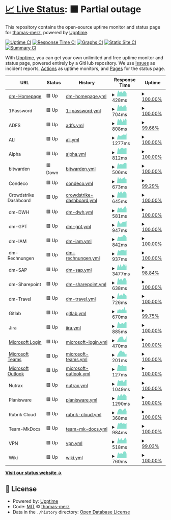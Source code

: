 # [📈 Live Status](https://thomas-merz.github.io/upptime): <!--live status--> **🟧 Partial outage**

This repository contains the open-source uptime monitor and status page for [thomas-merz](https://thomas-merz.github.io/upptime), powered by [Upptime](https://github.com/upptime/upptime).

[![Uptime CI](https://github.com/thomas-merz.svg)](https://github.com/thomas-merz/upptime/actions?query=workflow%3A%22Uptime+CI%22)
[![Response Time CI](https://github.com/thomas-merz/upptime/workflows/Response%20Time%20CI/badge.svg)](https://github.com/thomas-merz/upptime/actions?query=workflow%3A%22Response+Time+CI%22)
[![Graphs CI](https://github.com/thomas-merz/upptime/workflows/Graphs%20CI/badge.svg)](https://github.com/thomas-merz/upptime/actions?query=workflow%3A%22Graphs+CI%22)
[![Static Site CI](https://github.com/thomas-merz/upptime/workflows/Static%20Site%20CI/badge.svg)](https://github.com/thomas-merz/upptime/actions?query=workflow%3A%22Static+Site+CI%22)
[![Summary CI](https://github.com/thomas-merz/upptime/workflows/Summary%20CI/badge.svg)](https://github.com/thomas-merz/upptime/actions?query=workflow%3A%22Summary+CI%22)

With [Upptime](https://upptime.js.org), you can get your own unlimited and free uptime monitor and status page, powered entirely by a GitHub repository. We use [Issues](https://github.com/thomas-merz/upptime/issues) as incident reports, [Actions](https://github.com/thomas-merz/upptime/actions) as uptime monitors, and [Pages](https://thomas-merz.github.io/upptime) for the status page.

<!--start: status pages-->
<!-- This summary is generated by Upptime (https://github.com/upptime/upptime) -->
<!-- Do not edit this manually, your changes will be overwritten -->
<!-- prettier-ignore -->
| URL | Status | History | Response Time | Uptime |
| --- | ------ | ------- | ------------- | ------ |
| <img alt="" src="https://upload.wikimedia.org/wikipedia/commons/thumb/5/50/Dm_Logo.svg/320px-Dm_Logo.svg.png" height="13"> [dm-Homepage](https://www.dm.de/) | 🟩 Up | [dm-homepage.yml](https://github.com/thomas-merz/upptime/commits/HEAD/history/dm-homepage.yml) | <details><summary><img alt="Response time graph" src="./graphs/dm-homepage/response-time-week.png" height="20"> 428ms</summary><br><a href="https://thomas-merz.github.io/upptime/history/dm-homepage"><img alt="Response time 380" src="https://img.shields.io/endpoint?url=https%3A%2F%2Fraw.githubusercontent.com%2Fthomas-merz%2Fupptime%2FHEAD%2Fapi%2Fdm-homepage%2Fresponse-time.json"></a><br><a href="https://thomas-merz.github.io/upptime/history/dm-homepage"><img alt="24-hour response time 622" src="https://img.shields.io/endpoint?url=https%3A%2F%2Fraw.githubusercontent.com%2Fthomas-merz%2Fupptime%2FHEAD%2Fapi%2Fdm-homepage%2Fresponse-time-day.json"></a><br><a href="https://thomas-merz.github.io/upptime/history/dm-homepage"><img alt="7-day response time 428" src="https://img.shields.io/endpoint?url=https%3A%2F%2Fraw.githubusercontent.com%2Fthomas-merz%2Fupptime%2FHEAD%2Fapi%2Fdm-homepage%2Fresponse-time-week.json"></a><br><a href="https://thomas-merz.github.io/upptime/history/dm-homepage"><img alt="30-day response time 399" src="https://img.shields.io/endpoint?url=https%3A%2F%2Fraw.githubusercontent.com%2Fthomas-merz%2Fupptime%2FHEAD%2Fapi%2Fdm-homepage%2Fresponse-time-month.json"></a><br><a href="https://thomas-merz.github.io/upptime/history/dm-homepage"><img alt="1-year response time 388" src="https://img.shields.io/endpoint?url=https%3A%2F%2Fraw.githubusercontent.com%2Fthomas-merz%2Fupptime%2FHEAD%2Fapi%2Fdm-homepage%2Fresponse-time-year.json"></a></details> | <details><summary><a href="https://thomas-merz.github.io/upptime/history/dm-homepage">100.00%</a></summary><a href="https://thomas-merz.github.io/upptime/history/dm-homepage"><img alt="All-time uptime 100.00%" src="https://img.shields.io/endpoint?url=https%3A%2F%2Fraw.githubusercontent.com%2Fthomas-merz%2Fupptime%2FHEAD%2Fapi%2Fdm-homepage%2Fuptime.json"></a><br><a href="https://thomas-merz.github.io/upptime/history/dm-homepage"><img alt="24-hour uptime 100.00%" src="https://img.shields.io/endpoint?url=https%3A%2F%2Fraw.githubusercontent.com%2Fthomas-merz%2Fupptime%2FHEAD%2Fapi%2Fdm-homepage%2Fuptime-day.json"></a><br><a href="https://thomas-merz.github.io/upptime/history/dm-homepage"><img alt="7-day uptime 100.00%" src="https://img.shields.io/endpoint?url=https%3A%2F%2Fraw.githubusercontent.com%2Fthomas-merz%2Fupptime%2FHEAD%2Fapi%2Fdm-homepage%2Fuptime-week.json"></a><br><a href="https://thomas-merz.github.io/upptime/history/dm-homepage"><img alt="30-day uptime 99.96%" src="https://img.shields.io/endpoint?url=https%3A%2F%2Fraw.githubusercontent.com%2Fthomas-merz%2Fupptime%2FHEAD%2Fapi%2Fdm-homepage%2Fuptime-month.json"></a><br><a href="https://thomas-merz.github.io/upptime/history/dm-homepage"><img alt="1-year uptime 100.00%" src="https://img.shields.io/endpoint?url=https%3A%2F%2Fraw.githubusercontent.com%2Fthomas-merz%2Fupptime%2FHEAD%2Fapi%2Fdm-homepage%2Fuptime-year.json"></a></details>
| <img alt="" src="https://w7.pngwing.com/pngs/950/276/png-transparent-1password-password-manager-android-lastpass-android-trademark-logo-1-password.png" height="13"> 1Password | 🟩 Up | [1-password.yml](https://github.com/thomas-merz/upptime/commits/HEAD/history/1-password.yml) | <details><summary><img alt="Response time graph" src="./graphs/1-password/response-time-week.png" height="20"> 704ms</summary><br><a href="https://thomas-merz.github.io/upptime/history/1-password"><img alt="Response time 681" src="https://img.shields.io/endpoint?url=https%3A%2F%2Fraw.githubusercontent.com%2Fthomas-merz%2Fupptime%2FHEAD%2Fapi%2F1-password%2Fresponse-time.json"></a><br><a href="https://thomas-merz.github.io/upptime/history/1-password"><img alt="24-hour response time 822" src="https://img.shields.io/endpoint?url=https%3A%2F%2Fraw.githubusercontent.com%2Fthomas-merz%2Fupptime%2FHEAD%2Fapi%2F1-password%2Fresponse-time-day.json"></a><br><a href="https://thomas-merz.github.io/upptime/history/1-password"><img alt="7-day response time 704" src="https://img.shields.io/endpoint?url=https%3A%2F%2Fraw.githubusercontent.com%2Fthomas-merz%2Fupptime%2FHEAD%2Fapi%2F1-password%2Fresponse-time-week.json"></a><br><a href="https://thomas-merz.github.io/upptime/history/1-password"><img alt="30-day response time 685" src="https://img.shields.io/endpoint?url=https%3A%2F%2Fraw.githubusercontent.com%2Fthomas-merz%2Fupptime%2FHEAD%2Fapi%2F1-password%2Fresponse-time-month.json"></a><br><a href="https://thomas-merz.github.io/upptime/history/1-password"><img alt="1-year response time 681" src="https://img.shields.io/endpoint?url=https%3A%2F%2Fraw.githubusercontent.com%2Fthomas-merz%2Fupptime%2FHEAD%2Fapi%2F1-password%2Fresponse-time-year.json"></a></details> | <details><summary><a href="https://thomas-merz.github.io/upptime/history/1-password">100.00%</a></summary><a href="https://thomas-merz.github.io/upptime/history/1-password"><img alt="All-time uptime 99.95%" src="https://img.shields.io/endpoint?url=https%3A%2F%2Fraw.githubusercontent.com%2Fthomas-merz%2Fupptime%2FHEAD%2Fapi%2F1-password%2Fuptime.json"></a><br><a href="https://thomas-merz.github.io/upptime/history/1-password"><img alt="24-hour uptime 100.00%" src="https://img.shields.io/endpoint?url=https%3A%2F%2Fraw.githubusercontent.com%2Fthomas-merz%2Fupptime%2FHEAD%2Fapi%2F1-password%2Fuptime-day.json"></a><br><a href="https://thomas-merz.github.io/upptime/history/1-password"><img alt="7-day uptime 100.00%" src="https://img.shields.io/endpoint?url=https%3A%2F%2Fraw.githubusercontent.com%2Fthomas-merz%2Fupptime%2FHEAD%2Fapi%2F1-password%2Fuptime-week.json"></a><br><a href="https://thomas-merz.github.io/upptime/history/1-password"><img alt="30-day uptime 100.00%" src="https://img.shields.io/endpoint?url=https%3A%2F%2Fraw.githubusercontent.com%2Fthomas-merz%2Fupptime%2FHEAD%2Fapi%2F1-password%2Fuptime-month.json"></a><br><a href="https://thomas-merz.github.io/upptime/history/1-password"><img alt="1-year uptime 99.95%" src="https://img.shields.io/endpoint?url=https%3A%2F%2Fraw.githubusercontent.com%2Fthomas-merz%2Fupptime%2FHEAD%2Fapi%2F1-password%2Fuptime-year.json"></a></details>
| <img alt="" src="https://cdn2.iconfinder.com/data/icons/metro-uinvert-dock/256/Microsoft.png" height="13"> ADFS | 🟩 Up | [adfs.yml](https://github.com/thomas-merz/upptime/commits/HEAD/history/adfs.yml) | <details><summary><img alt="Response time graph" src="./graphs/adfs/response-time-week.png" height="20"> 808ms</summary><br><a href="https://thomas-merz.github.io/upptime/history/adfs"><img alt="Response time 405" src="https://img.shields.io/endpoint?url=https%3A%2F%2Fraw.githubusercontent.com%2Fthomas-merz%2Fupptime%2FHEAD%2Fapi%2Fadfs%2Fresponse-time.json"></a><br><a href="https://thomas-merz.github.io/upptime/history/adfs"><img alt="24-hour response time 948" src="https://img.shields.io/endpoint?url=https%3A%2F%2Fraw.githubusercontent.com%2Fthomas-merz%2Fupptime%2FHEAD%2Fapi%2Fadfs%2Fresponse-time-day.json"></a><br><a href="https://thomas-merz.github.io/upptime/history/adfs"><img alt="7-day response time 808" src="https://img.shields.io/endpoint?url=https%3A%2F%2Fraw.githubusercontent.com%2Fthomas-merz%2Fupptime%2FHEAD%2Fapi%2Fadfs%2Fresponse-time-week.json"></a><br><a href="https://thomas-merz.github.io/upptime/history/adfs"><img alt="30-day response time 820" src="https://img.shields.io/endpoint?url=https%3A%2F%2Fraw.githubusercontent.com%2Fthomas-merz%2Fupptime%2FHEAD%2Fapi%2Fadfs%2Fresponse-time-month.json"></a><br><a href="https://thomas-merz.github.io/upptime/history/adfs"><img alt="1-year response time 523" src="https://img.shields.io/endpoint?url=https%3A%2F%2Fraw.githubusercontent.com%2Fthomas-merz%2Fupptime%2FHEAD%2Fapi%2Fadfs%2Fresponse-time-year.json"></a></details> | <details><summary><a href="https://thomas-merz.github.io/upptime/history/adfs">99.66%</a></summary><a href="https://thomas-merz.github.io/upptime/history/adfs"><img alt="All-time uptime 99.98%" src="https://img.shields.io/endpoint?url=https%3A%2F%2Fraw.githubusercontent.com%2Fthomas-merz%2Fupptime%2FHEAD%2Fapi%2Fadfs%2Fuptime.json"></a><br><a href="https://thomas-merz.github.io/upptime/history/adfs"><img alt="24-hour uptime 100.00%" src="https://img.shields.io/endpoint?url=https%3A%2F%2Fraw.githubusercontent.com%2Fthomas-merz%2Fupptime%2FHEAD%2Fapi%2Fadfs%2Fuptime-day.json"></a><br><a href="https://thomas-merz.github.io/upptime/history/adfs"><img alt="7-day uptime 99.66%" src="https://img.shields.io/endpoint?url=https%3A%2F%2Fraw.githubusercontent.com%2Fthomas-merz%2Fupptime%2FHEAD%2Fapi%2Fadfs%2Fuptime-week.json"></a><br><a href="https://thomas-merz.github.io/upptime/history/adfs"><img alt="30-day uptime 99.92%" src="https://img.shields.io/endpoint?url=https%3A%2F%2Fraw.githubusercontent.com%2Fthomas-merz%2Fupptime%2FHEAD%2Fapi%2Fadfs%2Fuptime-month.json"></a><br><a href="https://thomas-merz.github.io/upptime/history/adfs"><img alt="1-year uptime 99.97%" src="https://img.shields.io/endpoint?url=https%3A%2F%2Fraw.githubusercontent.com%2Fthomas-merz%2Fupptime%2FHEAD%2Fapi%2Fadfs%2Fuptime-year.json"></a></details>
| <img alt="" src="https://logos.textgiraffe.com/logos/logo-name/Ali-designstyle-cartoon-m.png" height="13"> ALI | 🟩 Up | [ali.yml](https://github.com/thomas-merz/upptime/commits/HEAD/history/ali.yml) | <details><summary><img alt="Response time graph" src="./graphs/ali/response-time-week.png" height="20"> 1277ms</summary><br><a href="https://thomas-merz.github.io/upptime/history/ali"><img alt="Response time 1241" src="https://img.shields.io/endpoint?url=https%3A%2F%2Fraw.githubusercontent.com%2Fthomas-merz%2Fupptime%2FHEAD%2Fapi%2Fali%2Fresponse-time.json"></a><br><a href="https://thomas-merz.github.io/upptime/history/ali"><img alt="24-hour response time 1257" src="https://img.shields.io/endpoint?url=https%3A%2F%2Fraw.githubusercontent.com%2Fthomas-merz%2Fupptime%2FHEAD%2Fapi%2Fali%2Fresponse-time-day.json"></a><br><a href="https://thomas-merz.github.io/upptime/history/ali"><img alt="7-day response time 1277" src="https://img.shields.io/endpoint?url=https%3A%2F%2Fraw.githubusercontent.com%2Fthomas-merz%2Fupptime%2FHEAD%2Fapi%2Fali%2Fresponse-time-week.json"></a><br><a href="https://thomas-merz.github.io/upptime/history/ali"><img alt="30-day response time 1090" src="https://img.shields.io/endpoint?url=https%3A%2F%2Fraw.githubusercontent.com%2Fthomas-merz%2Fupptime%2FHEAD%2Fapi%2Fali%2Fresponse-time-month.json"></a><br><a href="https://thomas-merz.github.io/upptime/history/ali"><img alt="1-year response time 1241" src="https://img.shields.io/endpoint?url=https%3A%2F%2Fraw.githubusercontent.com%2Fthomas-merz%2Fupptime%2FHEAD%2Fapi%2Fali%2Fresponse-time-year.json"></a></details> | <details><summary><a href="https://thomas-merz.github.io/upptime/history/ali">100.00%</a></summary><a href="https://thomas-merz.github.io/upptime/history/ali"><img alt="All-time uptime 100.00%" src="https://img.shields.io/endpoint?url=https%3A%2F%2Fraw.githubusercontent.com%2Fthomas-merz%2Fupptime%2FHEAD%2Fapi%2Fali%2Fuptime.json"></a><br><a href="https://thomas-merz.github.io/upptime/history/ali"><img alt="24-hour uptime 100.00%" src="https://img.shields.io/endpoint?url=https%3A%2F%2Fraw.githubusercontent.com%2Fthomas-merz%2Fupptime%2FHEAD%2Fapi%2Fali%2Fuptime-day.json"></a><br><a href="https://thomas-merz.github.io/upptime/history/ali"><img alt="7-day uptime 100.00%" src="https://img.shields.io/endpoint?url=https%3A%2F%2Fraw.githubusercontent.com%2Fthomas-merz%2Fupptime%2FHEAD%2Fapi%2Fali%2Fuptime-week.json"></a><br><a href="https://thomas-merz.github.io/upptime/history/ali"><img alt="30-day uptime 100.00%" src="https://img.shields.io/endpoint?url=https%3A%2F%2Fraw.githubusercontent.com%2Fthomas-merz%2Fupptime%2FHEAD%2Fapi%2Fali%2Fuptime-month.json"></a><br><a href="https://thomas-merz.github.io/upptime/history/ali"><img alt="1-year uptime 100.00%" src="https://img.shields.io/endpoint?url=https%3A%2F%2Fraw.githubusercontent.com%2Fthomas-merz%2Fupptime%2FHEAD%2Fapi%2Fali%2Fuptime-year.json"></a></details>
| <img alt="" src="https://static.vecteezy.com/system/resources/previews/000/576/722/original/alpha-icon-vector-logo-template-illustration-design-vector-eps-10.jpg" height="13"> Alpha | 🟩 Up | [alpha.yml](https://github.com/thomas-merz/upptime/commits/HEAD/history/alpha.yml) | <details><summary><img alt="Response time graph" src="./graphs/alpha/response-time-week.png" height="20"> 812ms</summary><br><a href="https://thomas-merz.github.io/upptime/history/alpha"><img alt="Response time 905" src="https://img.shields.io/endpoint?url=https%3A%2F%2Fraw.githubusercontent.com%2Fthomas-merz%2Fupptime%2FHEAD%2Fapi%2Falpha%2Fresponse-time.json"></a><br><a href="https://thomas-merz.github.io/upptime/history/alpha"><img alt="24-hour response time 874" src="https://img.shields.io/endpoint?url=https%3A%2F%2Fraw.githubusercontent.com%2Fthomas-merz%2Fupptime%2FHEAD%2Fapi%2Falpha%2Fresponse-time-day.json"></a><br><a href="https://thomas-merz.github.io/upptime/history/alpha"><img alt="7-day response time 812" src="https://img.shields.io/endpoint?url=https%3A%2F%2Fraw.githubusercontent.com%2Fthomas-merz%2Fupptime%2FHEAD%2Fapi%2Falpha%2Fresponse-time-week.json"></a><br><a href="https://thomas-merz.github.io/upptime/history/alpha"><img alt="30-day response time 778" src="https://img.shields.io/endpoint?url=https%3A%2F%2Fraw.githubusercontent.com%2Fthomas-merz%2Fupptime%2FHEAD%2Fapi%2Falpha%2Fresponse-time-month.json"></a><br><a href="https://thomas-merz.github.io/upptime/history/alpha"><img alt="1-year response time 924" src="https://img.shields.io/endpoint?url=https%3A%2F%2Fraw.githubusercontent.com%2Fthomas-merz%2Fupptime%2FHEAD%2Fapi%2Falpha%2Fresponse-time-year.json"></a></details> | <details><summary><a href="https://thomas-merz.github.io/upptime/history/alpha">100.00%</a></summary><a href="https://thomas-merz.github.io/upptime/history/alpha"><img alt="All-time uptime 100.00%" src="https://img.shields.io/endpoint?url=https%3A%2F%2Fraw.githubusercontent.com%2Fthomas-merz%2Fupptime%2FHEAD%2Fapi%2Falpha%2Fuptime.json"></a><br><a href="https://thomas-merz.github.io/upptime/history/alpha"><img alt="24-hour uptime 100.00%" src="https://img.shields.io/endpoint?url=https%3A%2F%2Fraw.githubusercontent.com%2Fthomas-merz%2Fupptime%2FHEAD%2Fapi%2Falpha%2Fuptime-day.json"></a><br><a href="https://thomas-merz.github.io/upptime/history/alpha"><img alt="7-day uptime 100.00%" src="https://img.shields.io/endpoint?url=https%3A%2F%2Fraw.githubusercontent.com%2Fthomas-merz%2Fupptime%2FHEAD%2Fapi%2Falpha%2Fuptime-week.json"></a><br><a href="https://thomas-merz.github.io/upptime/history/alpha"><img alt="30-day uptime 100.00%" src="https://img.shields.io/endpoint?url=https%3A%2F%2Fraw.githubusercontent.com%2Fthomas-merz%2Fupptime%2FHEAD%2Fapi%2Falpha%2Fuptime-month.json"></a><br><a href="https://thomas-merz.github.io/upptime/history/alpha"><img alt="1-year uptime 100.00%" src="https://img.shields.io/endpoint?url=https%3A%2F%2Fraw.githubusercontent.com%2Fthomas-merz%2Fupptime%2FHEAD%2Fapi%2Falpha%2Fuptime-year.json"></a></details>
| <img alt="" src="https://w7.pngwing.com/pngs/842/316/png-transparent-bitwarden-alt-macos-bigsur-icon.png" height="13"> bitwarden | 🟥 Down | [bitwarden.yml](https://github.com/thomas-merz/upptime/commits/HEAD/history/bitwarden.yml) | <details><summary><img alt="Response time graph" src="./graphs/bitwarden/response-time-week.png" height="20"> 506ms</summary><br><a href="https://thomas-merz.github.io/upptime/history/bitwarden"><img alt="Response time 490" src="https://img.shields.io/endpoint?url=https%3A%2F%2Fraw.githubusercontent.com%2Fthomas-merz%2Fupptime%2FHEAD%2Fapi%2Fbitwarden%2Fresponse-time.json"></a><br><a href="https://thomas-merz.github.io/upptime/history/bitwarden"><img alt="24-hour response time 499" src="https://img.shields.io/endpoint?url=https%3A%2F%2Fraw.githubusercontent.com%2Fthomas-merz%2Fupptime%2FHEAD%2Fapi%2Fbitwarden%2Fresponse-time-day.json"></a><br><a href="https://thomas-merz.github.io/upptime/history/bitwarden"><img alt="7-day response time 506" src="https://img.shields.io/endpoint?url=https%3A%2F%2Fraw.githubusercontent.com%2Fthomas-merz%2Fupptime%2FHEAD%2Fapi%2Fbitwarden%2Fresponse-time-week.json"></a><br><a href="https://thomas-merz.github.io/upptime/history/bitwarden"><img alt="30-day response time 491" src="https://img.shields.io/endpoint?url=https%3A%2F%2Fraw.githubusercontent.com%2Fthomas-merz%2Fupptime%2FHEAD%2Fapi%2Fbitwarden%2Fresponse-time-month.json"></a><br><a href="https://thomas-merz.github.io/upptime/history/bitwarden"><img alt="1-year response time 490" src="https://img.shields.io/endpoint?url=https%3A%2F%2Fraw.githubusercontent.com%2Fthomas-merz%2Fupptime%2FHEAD%2Fapi%2Fbitwarden%2Fresponse-time-year.json"></a></details> | <details><summary><a href="https://thomas-merz.github.io/upptime/history/bitwarden">100.00%</a></summary><a href="https://thomas-merz.github.io/upptime/history/bitwarden"><img alt="All-time uptime 100.00%" src="https://img.shields.io/endpoint?url=https%3A%2F%2Fraw.githubusercontent.com%2Fthomas-merz%2Fupptime%2FHEAD%2Fapi%2Fbitwarden%2Fuptime.json"></a><br><a href="https://thomas-merz.github.io/upptime/history/bitwarden"><img alt="24-hour uptime 99.98%" src="https://img.shields.io/endpoint?url=https%3A%2F%2Fraw.githubusercontent.com%2Fthomas-merz%2Fupptime%2FHEAD%2Fapi%2Fbitwarden%2Fuptime-day.json"></a><br><a href="https://thomas-merz.github.io/upptime/history/bitwarden"><img alt="7-day uptime 100.00%" src="https://img.shields.io/endpoint?url=https%3A%2F%2Fraw.githubusercontent.com%2Fthomas-merz%2Fupptime%2FHEAD%2Fapi%2Fbitwarden%2Fuptime-week.json"></a><br><a href="https://thomas-merz.github.io/upptime/history/bitwarden"><img alt="30-day uptime 100.00%" src="https://img.shields.io/endpoint?url=https%3A%2F%2Fraw.githubusercontent.com%2Fthomas-merz%2Fupptime%2FHEAD%2Fapi%2Fbitwarden%2Fuptime-month.json"></a><br><a href="https://thomas-merz.github.io/upptime/history/bitwarden"><img alt="1-year uptime 100.00%" src="https://img.shields.io/endpoint?url=https%3A%2F%2Fraw.githubusercontent.com%2Fthomas-merz%2Fupptime%2FHEAD%2Fapi%2Fbitwarden%2Fuptime-year.json"></a></details>
| <img alt="" src="https://cdn.freelogovectors.net/wp-content/uploads/2021/11/condeco-logo-freelogovectors.net_.png" height="13"> Condeco | 🟩 Up | [condeco.yml](https://github.com/thomas-merz/upptime/commits/HEAD/history/condeco.yml) | <details><summary><img alt="Response time graph" src="./graphs/condeco/response-time-week.png" height="20"> 673ms</summary><br><a href="https://thomas-merz.github.io/upptime/history/condeco"><img alt="Response time 699" src="https://img.shields.io/endpoint?url=https%3A%2F%2Fraw.githubusercontent.com%2Fthomas-merz%2Fupptime%2FHEAD%2Fapi%2Fcondeco%2Fresponse-time.json"></a><br><a href="https://thomas-merz.github.io/upptime/history/condeco"><img alt="24-hour response time 813" src="https://img.shields.io/endpoint?url=https%3A%2F%2Fraw.githubusercontent.com%2Fthomas-merz%2Fupptime%2FHEAD%2Fapi%2Fcondeco%2Fresponse-time-day.json"></a><br><a href="https://thomas-merz.github.io/upptime/history/condeco"><img alt="7-day response time 673" src="https://img.shields.io/endpoint?url=https%3A%2F%2Fraw.githubusercontent.com%2Fthomas-merz%2Fupptime%2FHEAD%2Fapi%2Fcondeco%2Fresponse-time-week.json"></a><br><a href="https://thomas-merz.github.io/upptime/history/condeco"><img alt="30-day response time 650" src="https://img.shields.io/endpoint?url=https%3A%2F%2Fraw.githubusercontent.com%2Fthomas-merz%2Fupptime%2FHEAD%2Fapi%2Fcondeco%2Fresponse-time-month.json"></a><br><a href="https://thomas-merz.github.io/upptime/history/condeco"><img alt="1-year response time 699" src="https://img.shields.io/endpoint?url=https%3A%2F%2Fraw.githubusercontent.com%2Fthomas-merz%2Fupptime%2FHEAD%2Fapi%2Fcondeco%2Fresponse-time-year.json"></a></details> | <details><summary><a href="https://thomas-merz.github.io/upptime/history/condeco">99.29%</a></summary><a href="https://thomas-merz.github.io/upptime/history/condeco"><img alt="All-time uptime 99.58%" src="https://img.shields.io/endpoint?url=https%3A%2F%2Fraw.githubusercontent.com%2Fthomas-merz%2Fupptime%2FHEAD%2Fapi%2Fcondeco%2Fuptime.json"></a><br><a href="https://thomas-merz.github.io/upptime/history/condeco"><img alt="24-hour uptime 100.00%" src="https://img.shields.io/endpoint?url=https%3A%2F%2Fraw.githubusercontent.com%2Fthomas-merz%2Fupptime%2FHEAD%2Fapi%2Fcondeco%2Fuptime-day.json"></a><br><a href="https://thomas-merz.github.io/upptime/history/condeco"><img alt="7-day uptime 99.29%" src="https://img.shields.io/endpoint?url=https%3A%2F%2Fraw.githubusercontent.com%2Fthomas-merz%2Fupptime%2FHEAD%2Fapi%2Fcondeco%2Fuptime-week.json"></a><br><a href="https://thomas-merz.github.io/upptime/history/condeco"><img alt="30-day uptime 99.79%" src="https://img.shields.io/endpoint?url=https%3A%2F%2Fraw.githubusercontent.com%2Fthomas-merz%2Fupptime%2FHEAD%2Fapi%2Fcondeco%2Fuptime-month.json"></a><br><a href="https://thomas-merz.github.io/upptime/history/condeco"><img alt="1-year uptime 99.58%" src="https://img.shields.io/endpoint?url=https%3A%2F%2Fraw.githubusercontent.com%2Fthomas-merz%2Fupptime%2FHEAD%2Fapi%2Fcondeco%2Fuptime-year.json"></a></details>
| <img alt="" src="https://w7.pngwing.com/pngs/409/360/png-transparent-crowdstrike-hd-logo-thumbnail.png" height="13"> Crowdstrike Dashboard | 🟩 Up | [crowdstrike-dashboard.yml](https://github.com/thomas-merz/upptime/commits/HEAD/history/crowdstrike-dashboard.yml) | <details><summary><img alt="Response time graph" src="./graphs/crowdstrike-dashboard/response-time-week.png" height="20"> 645ms</summary><br><a href="https://thomas-merz.github.io/upptime/history/crowdstrike-dashboard"><img alt="Response time 618" src="https://img.shields.io/endpoint?url=https%3A%2F%2Fraw.githubusercontent.com%2Fthomas-merz%2Fupptime%2FHEAD%2Fapi%2Fcrowdstrike-dashboard%2Fresponse-time.json"></a><br><a href="https://thomas-merz.github.io/upptime/history/crowdstrike-dashboard"><img alt="24-hour response time 719" src="https://img.shields.io/endpoint?url=https%3A%2F%2Fraw.githubusercontent.com%2Fthomas-merz%2Fupptime%2FHEAD%2Fapi%2Fcrowdstrike-dashboard%2Fresponse-time-day.json"></a><br><a href="https://thomas-merz.github.io/upptime/history/crowdstrike-dashboard"><img alt="7-day response time 645" src="https://img.shields.io/endpoint?url=https%3A%2F%2Fraw.githubusercontent.com%2Fthomas-merz%2Fupptime%2FHEAD%2Fapi%2Fcrowdstrike-dashboard%2Fresponse-time-week.json"></a><br><a href="https://thomas-merz.github.io/upptime/history/crowdstrike-dashboard"><img alt="30-day response time 609" src="https://img.shields.io/endpoint?url=https%3A%2F%2Fraw.githubusercontent.com%2Fthomas-merz%2Fupptime%2FHEAD%2Fapi%2Fcrowdstrike-dashboard%2Fresponse-time-month.json"></a><br><a href="https://thomas-merz.github.io/upptime/history/crowdstrike-dashboard"><img alt="1-year response time 618" src="https://img.shields.io/endpoint?url=https%3A%2F%2Fraw.githubusercontent.com%2Fthomas-merz%2Fupptime%2FHEAD%2Fapi%2Fcrowdstrike-dashboard%2Fresponse-time-year.json"></a></details> | <details><summary><a href="https://thomas-merz.github.io/upptime/history/crowdstrike-dashboard">100.00%</a></summary><a href="https://thomas-merz.github.io/upptime/history/crowdstrike-dashboard"><img alt="All-time uptime 100.00%" src="https://img.shields.io/endpoint?url=https%3A%2F%2Fraw.githubusercontent.com%2Fthomas-merz%2Fupptime%2FHEAD%2Fapi%2Fcrowdstrike-dashboard%2Fuptime.json"></a><br><a href="https://thomas-merz.github.io/upptime/history/crowdstrike-dashboard"><img alt="24-hour uptime 100.00%" src="https://img.shields.io/endpoint?url=https%3A%2F%2Fraw.githubusercontent.com%2Fthomas-merz%2Fupptime%2FHEAD%2Fapi%2Fcrowdstrike-dashboard%2Fuptime-day.json"></a><br><a href="https://thomas-merz.github.io/upptime/history/crowdstrike-dashboard"><img alt="7-day uptime 100.00%" src="https://img.shields.io/endpoint?url=https%3A%2F%2Fraw.githubusercontent.com%2Fthomas-merz%2Fupptime%2FHEAD%2Fapi%2Fcrowdstrike-dashboard%2Fuptime-week.json"></a><br><a href="https://thomas-merz.github.io/upptime/history/crowdstrike-dashboard"><img alt="30-day uptime 100.00%" src="https://img.shields.io/endpoint?url=https%3A%2F%2Fraw.githubusercontent.com%2Fthomas-merz%2Fupptime%2FHEAD%2Fapi%2Fcrowdstrike-dashboard%2Fuptime-month.json"></a><br><a href="https://thomas-merz.github.io/upptime/history/crowdstrike-dashboard"><img alt="1-year uptime 100.00%" src="https://img.shields.io/endpoint?url=https%3A%2F%2Fraw.githubusercontent.com%2Fthomas-merz%2Fupptime%2FHEAD%2Fapi%2Fcrowdstrike-dashboard%2Fuptime-year.json"></a></details>
| <img alt="" src="https://s3-symbol-logo.tradingview.com/microstrategy--big.svg" height="13"> dm-DWH | 🟩 Up | [dm-dwh.yml](https://github.com/thomas-merz/upptime/commits/HEAD/history/dm-dwh.yml) | <details><summary><img alt="Response time graph" src="./graphs/dm-dwh/response-time-week.png" height="20"> 581ms</summary><br><a href="https://thomas-merz.github.io/upptime/history/dm-dwh"><img alt="Response time 615" src="https://img.shields.io/endpoint?url=https%3A%2F%2Fraw.githubusercontent.com%2Fthomas-merz%2Fupptime%2FHEAD%2Fapi%2Fdm-dwh%2Fresponse-time.json"></a><br><a href="https://thomas-merz.github.io/upptime/history/dm-dwh"><img alt="24-hour response time 559" src="https://img.shields.io/endpoint?url=https%3A%2F%2Fraw.githubusercontent.com%2Fthomas-merz%2Fupptime%2FHEAD%2Fapi%2Fdm-dwh%2Fresponse-time-day.json"></a><br><a href="https://thomas-merz.github.io/upptime/history/dm-dwh"><img alt="7-day response time 581" src="https://img.shields.io/endpoint?url=https%3A%2F%2Fraw.githubusercontent.com%2Fthomas-merz%2Fupptime%2FHEAD%2Fapi%2Fdm-dwh%2Fresponse-time-week.json"></a><br><a href="https://thomas-merz.github.io/upptime/history/dm-dwh"><img alt="30-day response time 571" src="https://img.shields.io/endpoint?url=https%3A%2F%2Fraw.githubusercontent.com%2Fthomas-merz%2Fupptime%2FHEAD%2Fapi%2Fdm-dwh%2Fresponse-time-month.json"></a><br><a href="https://thomas-merz.github.io/upptime/history/dm-dwh"><img alt="1-year response time 615" src="https://img.shields.io/endpoint?url=https%3A%2F%2Fraw.githubusercontent.com%2Fthomas-merz%2Fupptime%2FHEAD%2Fapi%2Fdm-dwh%2Fresponse-time-year.json"></a></details> | <details><summary><a href="https://thomas-merz.github.io/upptime/history/dm-dwh">100.00%</a></summary><a href="https://thomas-merz.github.io/upptime/history/dm-dwh"><img alt="All-time uptime 99.81%" src="https://img.shields.io/endpoint?url=https%3A%2F%2Fraw.githubusercontent.com%2Fthomas-merz%2Fupptime%2FHEAD%2Fapi%2Fdm-dwh%2Fuptime.json"></a><br><a href="https://thomas-merz.github.io/upptime/history/dm-dwh"><img alt="24-hour uptime 100.00%" src="https://img.shields.io/endpoint?url=https%3A%2F%2Fraw.githubusercontent.com%2Fthomas-merz%2Fupptime%2FHEAD%2Fapi%2Fdm-dwh%2Fuptime-day.json"></a><br><a href="https://thomas-merz.github.io/upptime/history/dm-dwh"><img alt="7-day uptime 100.00%" src="https://img.shields.io/endpoint?url=https%3A%2F%2Fraw.githubusercontent.com%2Fthomas-merz%2Fupptime%2FHEAD%2Fapi%2Fdm-dwh%2Fuptime-week.json"></a><br><a href="https://thomas-merz.github.io/upptime/history/dm-dwh"><img alt="30-day uptime 99.77%" src="https://img.shields.io/endpoint?url=https%3A%2F%2Fraw.githubusercontent.com%2Fthomas-merz%2Fupptime%2FHEAD%2Fapi%2Fdm-dwh%2Fuptime-month.json"></a><br><a href="https://thomas-merz.github.io/upptime/history/dm-dwh"><img alt="1-year uptime 99.81%" src="https://img.shields.io/endpoint?url=https%3A%2F%2Fraw.githubusercontent.com%2Fthomas-merz%2Fupptime%2FHEAD%2Fapi%2Fdm-dwh%2Fuptime-year.json"></a></details>
| <img alt="" src="https://static.vecteezy.com/system/resources/previews/021/972/603/non_2x/minsk-belarus-03-27-2023-openai-and-chatgpt-logo-artifical-chatbot-system-chat-bot-button-for-web-app-and-phone-icon-symbol-editorial-illustration-free-vector.jpg" height="13"> dm-GPT | 🟩 Up | [dm-gpt.yml](https://github.com/thomas-merz/upptime/commits/HEAD/history/dm-gpt.yml) | <details><summary><img alt="Response time graph" src="./graphs/dm-gpt/response-time-week.png" height="20"> 947ms</summary><br><a href="https://thomas-merz.github.io/upptime/history/dm-gpt"><img alt="Response time 858" src="https://img.shields.io/endpoint?url=https%3A%2F%2Fraw.githubusercontent.com%2Fthomas-merz%2Fupptime%2FHEAD%2Fapi%2Fdm-gpt%2Fresponse-time.json"></a><br><a href="https://thomas-merz.github.io/upptime/history/dm-gpt"><img alt="24-hour response time 851" src="https://img.shields.io/endpoint?url=https%3A%2F%2Fraw.githubusercontent.com%2Fthomas-merz%2Fupptime%2FHEAD%2Fapi%2Fdm-gpt%2Fresponse-time-day.json"></a><br><a href="https://thomas-merz.github.io/upptime/history/dm-gpt"><img alt="7-day response time 947" src="https://img.shields.io/endpoint?url=https%3A%2F%2Fraw.githubusercontent.com%2Fthomas-merz%2Fupptime%2FHEAD%2Fapi%2Fdm-gpt%2Fresponse-time-week.json"></a><br><a href="https://thomas-merz.github.io/upptime/history/dm-gpt"><img alt="30-day response time 831" src="https://img.shields.io/endpoint?url=https%3A%2F%2Fraw.githubusercontent.com%2Fthomas-merz%2Fupptime%2FHEAD%2Fapi%2Fdm-gpt%2Fresponse-time-month.json"></a><br><a href="https://thomas-merz.github.io/upptime/history/dm-gpt"><img alt="1-year response time 858" src="https://img.shields.io/endpoint?url=https%3A%2F%2Fraw.githubusercontent.com%2Fthomas-merz%2Fupptime%2FHEAD%2Fapi%2Fdm-gpt%2Fresponse-time-year.json"></a></details> | <details><summary><a href="https://thomas-merz.github.io/upptime/history/dm-gpt">100.00%</a></summary><a href="https://thomas-merz.github.io/upptime/history/dm-gpt"><img alt="All-time uptime 100.00%" src="https://img.shields.io/endpoint?url=https%3A%2F%2Fraw.githubusercontent.com%2Fthomas-merz%2Fupptime%2FHEAD%2Fapi%2Fdm-gpt%2Fuptime.json"></a><br><a href="https://thomas-merz.github.io/upptime/history/dm-gpt"><img alt="24-hour uptime 100.00%" src="https://img.shields.io/endpoint?url=https%3A%2F%2Fraw.githubusercontent.com%2Fthomas-merz%2Fupptime%2FHEAD%2Fapi%2Fdm-gpt%2Fuptime-day.json"></a><br><a href="https://thomas-merz.github.io/upptime/history/dm-gpt"><img alt="7-day uptime 100.00%" src="https://img.shields.io/endpoint?url=https%3A%2F%2Fraw.githubusercontent.com%2Fthomas-merz%2Fupptime%2FHEAD%2Fapi%2Fdm-gpt%2Fuptime-week.json"></a><br><a href="https://thomas-merz.github.io/upptime/history/dm-gpt"><img alt="30-day uptime 100.00%" src="https://img.shields.io/endpoint?url=https%3A%2F%2Fraw.githubusercontent.com%2Fthomas-merz%2Fupptime%2FHEAD%2Fapi%2Fdm-gpt%2Fuptime-month.json"></a><br><a href="https://thomas-merz.github.io/upptime/history/dm-gpt"><img alt="1-year uptime 100.00%" src="https://img.shields.io/endpoint?url=https%3A%2F%2Fraw.githubusercontent.com%2Fthomas-merz%2Fupptime%2FHEAD%2Fapi%2Fdm-gpt%2Fuptime-year.json"></a></details>
| <img alt="" src="https://logowik.com/content/uploads/images/aws-iam2657.jpg" height="13"> dm-IAM | 🟩 Up | [dm-iam.yml](https://github.com/thomas-merz/upptime/commits/HEAD/history/dm-iam.yml) | <details><summary><img alt="Response time graph" src="./graphs/dm-iam/response-time-week.png" height="20"> 842ms</summary><br><a href="https://thomas-merz.github.io/upptime/history/dm-iam"><img alt="Response time 804" src="https://img.shields.io/endpoint?url=https%3A%2F%2Fraw.githubusercontent.com%2Fthomas-merz%2Fupptime%2FHEAD%2Fapi%2Fdm-iam%2Fresponse-time.json"></a><br><a href="https://thomas-merz.github.io/upptime/history/dm-iam"><img alt="24-hour response time 763" src="https://img.shields.io/endpoint?url=https%3A%2F%2Fraw.githubusercontent.com%2Fthomas-merz%2Fupptime%2FHEAD%2Fapi%2Fdm-iam%2Fresponse-time-day.json"></a><br><a href="https://thomas-merz.github.io/upptime/history/dm-iam"><img alt="7-day response time 842" src="https://img.shields.io/endpoint?url=https%3A%2F%2Fraw.githubusercontent.com%2Fthomas-merz%2Fupptime%2FHEAD%2Fapi%2Fdm-iam%2Fresponse-time-week.json"></a><br><a href="https://thomas-merz.github.io/upptime/history/dm-iam"><img alt="30-day response time 748" src="https://img.shields.io/endpoint?url=https%3A%2F%2Fraw.githubusercontent.com%2Fthomas-merz%2Fupptime%2FHEAD%2Fapi%2Fdm-iam%2Fresponse-time-month.json"></a><br><a href="https://thomas-merz.github.io/upptime/history/dm-iam"><img alt="1-year response time 804" src="https://img.shields.io/endpoint?url=https%3A%2F%2Fraw.githubusercontent.com%2Fthomas-merz%2Fupptime%2FHEAD%2Fapi%2Fdm-iam%2Fresponse-time-year.json"></a></details> | <details><summary><a href="https://thomas-merz.github.io/upptime/history/dm-iam">100.00%</a></summary><a href="https://thomas-merz.github.io/upptime/history/dm-iam"><img alt="All-time uptime 100.00%" src="https://img.shields.io/endpoint?url=https%3A%2F%2Fraw.githubusercontent.com%2Fthomas-merz%2Fupptime%2FHEAD%2Fapi%2Fdm-iam%2Fuptime.json"></a><br><a href="https://thomas-merz.github.io/upptime/history/dm-iam"><img alt="24-hour uptime 100.00%" src="https://img.shields.io/endpoint?url=https%3A%2F%2Fraw.githubusercontent.com%2Fthomas-merz%2Fupptime%2FHEAD%2Fapi%2Fdm-iam%2Fuptime-day.json"></a><br><a href="https://thomas-merz.github.io/upptime/history/dm-iam"><img alt="7-day uptime 100.00%" src="https://img.shields.io/endpoint?url=https%3A%2F%2Fraw.githubusercontent.com%2Fthomas-merz%2Fupptime%2FHEAD%2Fapi%2Fdm-iam%2Fuptime-week.json"></a><br><a href="https://thomas-merz.github.io/upptime/history/dm-iam"><img alt="30-day uptime 100.00%" src="https://img.shields.io/endpoint?url=https%3A%2F%2Fraw.githubusercontent.com%2Fthomas-merz%2Fupptime%2FHEAD%2Fapi%2Fdm-iam%2Fuptime-month.json"></a><br><a href="https://thomas-merz.github.io/upptime/history/dm-iam"><img alt="1-year uptime 100.00%" src="https://img.shields.io/endpoint?url=https%3A%2F%2Fraw.githubusercontent.com%2Fthomas-merz%2Fupptime%2FHEAD%2Fapi%2Fdm-iam%2Fuptime-year.json"></a></details>
| <img alt="" src="https://cornelia-pikal.de/wp-content/uploads/2020/04/payment_invoice.png" height="13"> dm-Rechnungen | 🟩 Up | [dm-rechnungen.yml](https://github.com/thomas-merz/upptime/commits/HEAD/history/dm-rechnungen.yml) | <details><summary><img alt="Response time graph" src="./graphs/dm-rechnungen/response-time-week.png" height="20"> 937ms</summary><br><a href="https://thomas-merz.github.io/upptime/history/dm-rechnungen"><img alt="Response time 950" src="https://img.shields.io/endpoint?url=https%3A%2F%2Fraw.githubusercontent.com%2Fthomas-merz%2Fupptime%2FHEAD%2Fapi%2Fdm-rechnungen%2Fresponse-time.json"></a><br><a href="https://thomas-merz.github.io/upptime/history/dm-rechnungen"><img alt="24-hour response time 870" src="https://img.shields.io/endpoint?url=https%3A%2F%2Fraw.githubusercontent.com%2Fthomas-merz%2Fupptime%2FHEAD%2Fapi%2Fdm-rechnungen%2Fresponse-time-day.json"></a><br><a href="https://thomas-merz.github.io/upptime/history/dm-rechnungen"><img alt="7-day response time 937" src="https://img.shields.io/endpoint?url=https%3A%2F%2Fraw.githubusercontent.com%2Fthomas-merz%2Fupptime%2FHEAD%2Fapi%2Fdm-rechnungen%2Fresponse-time-week.json"></a><br><a href="https://thomas-merz.github.io/upptime/history/dm-rechnungen"><img alt="30-day response time 972" src="https://img.shields.io/endpoint?url=https%3A%2F%2Fraw.githubusercontent.com%2Fthomas-merz%2Fupptime%2FHEAD%2Fapi%2Fdm-rechnungen%2Fresponse-time-month.json"></a><br><a href="https://thomas-merz.github.io/upptime/history/dm-rechnungen"><img alt="1-year response time 950" src="https://img.shields.io/endpoint?url=https%3A%2F%2Fraw.githubusercontent.com%2Fthomas-merz%2Fupptime%2FHEAD%2Fapi%2Fdm-rechnungen%2Fresponse-time-year.json"></a></details> | <details><summary><a href="https://thomas-merz.github.io/upptime/history/dm-rechnungen">100.00%</a></summary><a href="https://thomas-merz.github.io/upptime/history/dm-rechnungen"><img alt="All-time uptime 100.00%" src="https://img.shields.io/endpoint?url=https%3A%2F%2Fraw.githubusercontent.com%2Fthomas-merz%2Fupptime%2FHEAD%2Fapi%2Fdm-rechnungen%2Fuptime.json"></a><br><a href="https://thomas-merz.github.io/upptime/history/dm-rechnungen"><img alt="24-hour uptime 100.00%" src="https://img.shields.io/endpoint?url=https%3A%2F%2Fraw.githubusercontent.com%2Fthomas-merz%2Fupptime%2FHEAD%2Fapi%2Fdm-rechnungen%2Fuptime-day.json"></a><br><a href="https://thomas-merz.github.io/upptime/history/dm-rechnungen"><img alt="7-day uptime 100.00%" src="https://img.shields.io/endpoint?url=https%3A%2F%2Fraw.githubusercontent.com%2Fthomas-merz%2Fupptime%2FHEAD%2Fapi%2Fdm-rechnungen%2Fuptime-week.json"></a><br><a href="https://thomas-merz.github.io/upptime/history/dm-rechnungen"><img alt="30-day uptime 100.00%" src="https://img.shields.io/endpoint?url=https%3A%2F%2Fraw.githubusercontent.com%2Fthomas-merz%2Fupptime%2FHEAD%2Fapi%2Fdm-rechnungen%2Fuptime-month.json"></a><br><a href="https://thomas-merz.github.io/upptime/history/dm-rechnungen"><img alt="1-year uptime 100.00%" src="https://img.shields.io/endpoint?url=https%3A%2F%2Fraw.githubusercontent.com%2Fthomas-merz%2Fupptime%2FHEAD%2Fapi%2Fdm-rechnungen%2Fuptime-year.json"></a></details>
| <img alt="" src="https://e7.pngegg.com/pngimages/646/840/png-clipart-sap-logo-illustration-sap-se-computer-icons-sap-erp-wtf-miscellaneous-blue.png" height="13"> dm-SAP | 🟩 Up | [dm-sap.yml](https://github.com/thomas-merz/upptime/commits/HEAD/history/dm-sap.yml) | <details><summary><img alt="Response time graph" src="./graphs/dm-sap/response-time-week.png" height="20"> 3477ms</summary><br><a href="https://thomas-merz.github.io/upptime/history/dm-sap"><img alt="Response time 3446" src="https://img.shields.io/endpoint?url=https%3A%2F%2Fraw.githubusercontent.com%2Fthomas-merz%2Fupptime%2FHEAD%2Fapi%2Fdm-sap%2Fresponse-time.json"></a><br><a href="https://thomas-merz.github.io/upptime/history/dm-sap"><img alt="24-hour response time 3816" src="https://img.shields.io/endpoint?url=https%3A%2F%2Fraw.githubusercontent.com%2Fthomas-merz%2Fupptime%2FHEAD%2Fapi%2Fdm-sap%2Fresponse-time-day.json"></a><br><a href="https://thomas-merz.github.io/upptime/history/dm-sap"><img alt="7-day response time 3477" src="https://img.shields.io/endpoint?url=https%3A%2F%2Fraw.githubusercontent.com%2Fthomas-merz%2Fupptime%2FHEAD%2Fapi%2Fdm-sap%2Fresponse-time-week.json"></a><br><a href="https://thomas-merz.github.io/upptime/history/dm-sap"><img alt="30-day response time 3384" src="https://img.shields.io/endpoint?url=https%3A%2F%2Fraw.githubusercontent.com%2Fthomas-merz%2Fupptime%2FHEAD%2Fapi%2Fdm-sap%2Fresponse-time-month.json"></a><br><a href="https://thomas-merz.github.io/upptime/history/dm-sap"><img alt="1-year response time 3446" src="https://img.shields.io/endpoint?url=https%3A%2F%2Fraw.githubusercontent.com%2Fthomas-merz%2Fupptime%2FHEAD%2Fapi%2Fdm-sap%2Fresponse-time-year.json"></a></details> | <details><summary><a href="https://thomas-merz.github.io/upptime/history/dm-sap">98.84%</a></summary><a href="https://thomas-merz.github.io/upptime/history/dm-sap"><img alt="All-time uptime 99.68%" src="https://img.shields.io/endpoint?url=https%3A%2F%2Fraw.githubusercontent.com%2Fthomas-merz%2Fupptime%2FHEAD%2Fapi%2Fdm-sap%2Fuptime.json"></a><br><a href="https://thomas-merz.github.io/upptime/history/dm-sap"><img alt="24-hour uptime 100.00%" src="https://img.shields.io/endpoint?url=https%3A%2F%2Fraw.githubusercontent.com%2Fthomas-merz%2Fupptime%2FHEAD%2Fapi%2Fdm-sap%2Fuptime-day.json"></a><br><a href="https://thomas-merz.github.io/upptime/history/dm-sap"><img alt="7-day uptime 98.84%" src="https://img.shields.io/endpoint?url=https%3A%2F%2Fraw.githubusercontent.com%2Fthomas-merz%2Fupptime%2FHEAD%2Fapi%2Fdm-sap%2Fuptime-week.json"></a><br><a href="https://thomas-merz.github.io/upptime/history/dm-sap"><img alt="30-day uptime 99.49%" src="https://img.shields.io/endpoint?url=https%3A%2F%2Fraw.githubusercontent.com%2Fthomas-merz%2Fupptime%2FHEAD%2Fapi%2Fdm-sap%2Fuptime-month.json"></a><br><a href="https://thomas-merz.github.io/upptime/history/dm-sap"><img alt="1-year uptime 99.68%" src="https://img.shields.io/endpoint?url=https%3A%2F%2Fraw.githubusercontent.com%2Fthomas-merz%2Fupptime%2FHEAD%2Fapi%2Fdm-sap%2Fuptime-year.json"></a></details>
| <img alt="" src="https://www.liblogo.com/img-logo/sh7810fc31-sharepoint-logo-file-microsoft-office-sharepoint-2019-present-svg-wikimedia.png" height="13"> dm-Sharepoint | 🟩 Up | [dm-sharepoint.yml](https://github.com/thomas-merz/upptime/commits/HEAD/history/dm-sharepoint.yml) | <details><summary><img alt="Response time graph" src="./graphs/dm-sharepoint/response-time-week.png" height="20"> 638ms</summary><br><a href="https://thomas-merz.github.io/upptime/history/dm-sharepoint"><img alt="Response time 679" src="https://img.shields.io/endpoint?url=https%3A%2F%2Fraw.githubusercontent.com%2Fthomas-merz%2Fupptime%2FHEAD%2Fapi%2Fdm-sharepoint%2Fresponse-time.json"></a><br><a href="https://thomas-merz.github.io/upptime/history/dm-sharepoint"><img alt="24-hour response time 740" src="https://img.shields.io/endpoint?url=https%3A%2F%2Fraw.githubusercontent.com%2Fthomas-merz%2Fupptime%2FHEAD%2Fapi%2Fdm-sharepoint%2Fresponse-time-day.json"></a><br><a href="https://thomas-merz.github.io/upptime/history/dm-sharepoint"><img alt="7-day response time 638" src="https://img.shields.io/endpoint?url=https%3A%2F%2Fraw.githubusercontent.com%2Fthomas-merz%2Fupptime%2FHEAD%2Fapi%2Fdm-sharepoint%2Fresponse-time-week.json"></a><br><a href="https://thomas-merz.github.io/upptime/history/dm-sharepoint"><img alt="30-day response time 635" src="https://img.shields.io/endpoint?url=https%3A%2F%2Fraw.githubusercontent.com%2Fthomas-merz%2Fupptime%2FHEAD%2Fapi%2Fdm-sharepoint%2Fresponse-time-month.json"></a><br><a href="https://thomas-merz.github.io/upptime/history/dm-sharepoint"><img alt="1-year response time 679" src="https://img.shields.io/endpoint?url=https%3A%2F%2Fraw.githubusercontent.com%2Fthomas-merz%2Fupptime%2FHEAD%2Fapi%2Fdm-sharepoint%2Fresponse-time-year.json"></a></details> | <details><summary><a href="https://thomas-merz.github.io/upptime/history/dm-sharepoint">100.00%</a></summary><a href="https://thomas-merz.github.io/upptime/history/dm-sharepoint"><img alt="All-time uptime 100.00%" src="https://img.shields.io/endpoint?url=https%3A%2F%2Fraw.githubusercontent.com%2Fthomas-merz%2Fupptime%2FHEAD%2Fapi%2Fdm-sharepoint%2Fuptime.json"></a><br><a href="https://thomas-merz.github.io/upptime/history/dm-sharepoint"><img alt="24-hour uptime 100.00%" src="https://img.shields.io/endpoint?url=https%3A%2F%2Fraw.githubusercontent.com%2Fthomas-merz%2Fupptime%2FHEAD%2Fapi%2Fdm-sharepoint%2Fuptime-day.json"></a><br><a href="https://thomas-merz.github.io/upptime/history/dm-sharepoint"><img alt="7-day uptime 100.00%" src="https://img.shields.io/endpoint?url=https%3A%2F%2Fraw.githubusercontent.com%2Fthomas-merz%2Fupptime%2FHEAD%2Fapi%2Fdm-sharepoint%2Fuptime-week.json"></a><br><a href="https://thomas-merz.github.io/upptime/history/dm-sharepoint"><img alt="30-day uptime 100.00%" src="https://img.shields.io/endpoint?url=https%3A%2F%2Fraw.githubusercontent.com%2Fthomas-merz%2Fupptime%2FHEAD%2Fapi%2Fdm-sharepoint%2Fuptime-month.json"></a><br><a href="https://thomas-merz.github.io/upptime/history/dm-sharepoint"><img alt="1-year uptime 100.00%" src="https://img.shields.io/endpoint?url=https%3A%2F%2Fraw.githubusercontent.com%2Fthomas-merz%2Fupptime%2FHEAD%2Fapi%2Fdm-sharepoint%2Fuptime-year.json"></a></details>
| <img alt="" src="https://img.freepik.com/premium-vector/detailed-travel-logo_23-2148616612.jpg?w=2000" height="13"> dm-Travel | 🟩 Up | [dm-travel.yml](https://github.com/thomas-merz/upptime/commits/HEAD/history/dm-travel.yml) | <details><summary><img alt="Response time graph" src="./graphs/dm-travel/response-time-week.png" height="20"> 726ms</summary><br><a href="https://thomas-merz.github.io/upptime/history/dm-travel"><img alt="Response time 691" src="https://img.shields.io/endpoint?url=https%3A%2F%2Fraw.githubusercontent.com%2Fthomas-merz%2Fupptime%2FHEAD%2Fapi%2Fdm-travel%2Fresponse-time.json"></a><br><a href="https://thomas-merz.github.io/upptime/history/dm-travel"><img alt="24-hour response time 841" src="https://img.shields.io/endpoint?url=https%3A%2F%2Fraw.githubusercontent.com%2Fthomas-merz%2Fupptime%2FHEAD%2Fapi%2Fdm-travel%2Fresponse-time-day.json"></a><br><a href="https://thomas-merz.github.io/upptime/history/dm-travel"><img alt="7-day response time 726" src="https://img.shields.io/endpoint?url=https%3A%2F%2Fraw.githubusercontent.com%2Fthomas-merz%2Fupptime%2FHEAD%2Fapi%2Fdm-travel%2Fresponse-time-week.json"></a><br><a href="https://thomas-merz.github.io/upptime/history/dm-travel"><img alt="30-day response time 640" src="https://img.shields.io/endpoint?url=https%3A%2F%2Fraw.githubusercontent.com%2Fthomas-merz%2Fupptime%2FHEAD%2Fapi%2Fdm-travel%2Fresponse-time-month.json"></a><br><a href="https://thomas-merz.github.io/upptime/history/dm-travel"><img alt="1-year response time 691" src="https://img.shields.io/endpoint?url=https%3A%2F%2Fraw.githubusercontent.com%2Fthomas-merz%2Fupptime%2FHEAD%2Fapi%2Fdm-travel%2Fresponse-time-year.json"></a></details> | <details><summary><a href="https://thomas-merz.github.io/upptime/history/dm-travel">100.00%</a></summary><a href="https://thomas-merz.github.io/upptime/history/dm-travel"><img alt="All-time uptime 100.00%" src="https://img.shields.io/endpoint?url=https%3A%2F%2Fraw.githubusercontent.com%2Fthomas-merz%2Fupptime%2FHEAD%2Fapi%2Fdm-travel%2Fuptime.json"></a><br><a href="https://thomas-merz.github.io/upptime/history/dm-travel"><img alt="24-hour uptime 100.00%" src="https://img.shields.io/endpoint?url=https%3A%2F%2Fraw.githubusercontent.com%2Fthomas-merz%2Fupptime%2FHEAD%2Fapi%2Fdm-travel%2Fuptime-day.json"></a><br><a href="https://thomas-merz.github.io/upptime/history/dm-travel"><img alt="7-day uptime 100.00%" src="https://img.shields.io/endpoint?url=https%3A%2F%2Fraw.githubusercontent.com%2Fthomas-merz%2Fupptime%2FHEAD%2Fapi%2Fdm-travel%2Fuptime-week.json"></a><br><a href="https://thomas-merz.github.io/upptime/history/dm-travel"><img alt="30-day uptime 100.00%" src="https://img.shields.io/endpoint?url=https%3A%2F%2Fraw.githubusercontent.com%2Fthomas-merz%2Fupptime%2FHEAD%2Fapi%2Fdm-travel%2Fuptime-month.json"></a><br><a href="https://thomas-merz.github.io/upptime/history/dm-travel"><img alt="1-year uptime 100.00%" src="https://img.shields.io/endpoint?url=https%3A%2F%2Fraw.githubusercontent.com%2Fthomas-merz%2Fupptime%2FHEAD%2Fapi%2Fdm-travel%2Fuptime-year.json"></a></details>
| <img alt="" src="https://logowik.com/content/uploads/images/gitlab8368.jpg" height="13"> Gitlab | 🟩 Up | [gitlab.yml](https://github.com/thomas-merz/upptime/commits/HEAD/history/gitlab.yml) | <details><summary><img alt="Response time graph" src="./graphs/gitlab/response-time-week.png" height="20"> 670ms</summary><br><a href="https://thomas-merz.github.io/upptime/history/gitlab"><img alt="Response time 3190" src="https://img.shields.io/endpoint?url=https%3A%2F%2Fraw.githubusercontent.com%2Fthomas-merz%2Fupptime%2FHEAD%2Fapi%2Fgitlab%2Fresponse-time.json"></a><br><a href="https://thomas-merz.github.io/upptime/history/gitlab"><img alt="24-hour response time 736" src="https://img.shields.io/endpoint?url=https%3A%2F%2Fraw.githubusercontent.com%2Fthomas-merz%2Fupptime%2FHEAD%2Fapi%2Fgitlab%2Fresponse-time-day.json"></a><br><a href="https://thomas-merz.github.io/upptime/history/gitlab"><img alt="7-day response time 670" src="https://img.shields.io/endpoint?url=https%3A%2F%2Fraw.githubusercontent.com%2Fthomas-merz%2Fupptime%2FHEAD%2Fapi%2Fgitlab%2Fresponse-time-week.json"></a><br><a href="https://thomas-merz.github.io/upptime/history/gitlab"><img alt="30-day response time 592" src="https://img.shields.io/endpoint?url=https%3A%2F%2Fraw.githubusercontent.com%2Fthomas-merz%2Fupptime%2FHEAD%2Fapi%2Fgitlab%2Fresponse-time-month.json"></a><br><a href="https://thomas-merz.github.io/upptime/history/gitlab"><img alt="1-year response time 2944" src="https://img.shields.io/endpoint?url=https%3A%2F%2Fraw.githubusercontent.com%2Fthomas-merz%2Fupptime%2FHEAD%2Fapi%2Fgitlab%2Fresponse-time-year.json"></a></details> | <details><summary><a href="https://thomas-merz.github.io/upptime/history/gitlab">99.75%</a></summary><a href="https://thomas-merz.github.io/upptime/history/gitlab"><img alt="All-time uptime 99.90%" src="https://img.shields.io/endpoint?url=https%3A%2F%2Fraw.githubusercontent.com%2Fthomas-merz%2Fupptime%2FHEAD%2Fapi%2Fgitlab%2Fuptime.json"></a><br><a href="https://thomas-merz.github.io/upptime/history/gitlab"><img alt="24-hour uptime 100.00%" src="https://img.shields.io/endpoint?url=https%3A%2F%2Fraw.githubusercontent.com%2Fthomas-merz%2Fupptime%2FHEAD%2Fapi%2Fgitlab%2Fuptime-day.json"></a><br><a href="https://thomas-merz.github.io/upptime/history/gitlab"><img alt="7-day uptime 99.75%" src="https://img.shields.io/endpoint?url=https%3A%2F%2Fraw.githubusercontent.com%2Fthomas-merz%2Fupptime%2FHEAD%2Fapi%2Fgitlab%2Fuptime-week.json"></a><br><a href="https://thomas-merz.github.io/upptime/history/gitlab"><img alt="30-day uptime 99.62%" src="https://img.shields.io/endpoint?url=https%3A%2F%2Fraw.githubusercontent.com%2Fthomas-merz%2Fupptime%2FHEAD%2Fapi%2Fgitlab%2Fuptime-month.json"></a><br><a href="https://thomas-merz.github.io/upptime/history/gitlab"><img alt="1-year uptime 99.84%" src="https://img.shields.io/endpoint?url=https%3A%2F%2Fraw.githubusercontent.com%2Fthomas-merz%2Fupptime%2FHEAD%2Fapi%2Fgitlab%2Fuptime-year.json"></a></details>
| <img alt="" src="https://iconape.com/wp-content/files/ew/71098/png/jira-3.png" height="13"> Jira | 🟩 Up | [jira.yml](https://github.com/thomas-merz/upptime/commits/HEAD/history/jira.yml) | <details><summary><img alt="Response time graph" src="./graphs/jira/response-time-week.png" height="20"> 885ms</summary><br><a href="https://thomas-merz.github.io/upptime/history/jira"><img alt="Response time 865" src="https://img.shields.io/endpoint?url=https%3A%2F%2Fraw.githubusercontent.com%2Fthomas-merz%2Fupptime%2FHEAD%2Fapi%2Fjira%2Fresponse-time.json"></a><br><a href="https://thomas-merz.github.io/upptime/history/jira"><img alt="24-hour response time 944" src="https://img.shields.io/endpoint?url=https%3A%2F%2Fraw.githubusercontent.com%2Fthomas-merz%2Fupptime%2FHEAD%2Fapi%2Fjira%2Fresponse-time-day.json"></a><br><a href="https://thomas-merz.github.io/upptime/history/jira"><img alt="7-day response time 885" src="https://img.shields.io/endpoint?url=https%3A%2F%2Fraw.githubusercontent.com%2Fthomas-merz%2Fupptime%2FHEAD%2Fapi%2Fjira%2Fresponse-time-week.json"></a><br><a href="https://thomas-merz.github.io/upptime/history/jira"><img alt="30-day response time 864" src="https://img.shields.io/endpoint?url=https%3A%2F%2Fraw.githubusercontent.com%2Fthomas-merz%2Fupptime%2FHEAD%2Fapi%2Fjira%2Fresponse-time-month.json"></a><br><a href="https://thomas-merz.github.io/upptime/history/jira"><img alt="1-year response time 865" src="https://img.shields.io/endpoint?url=https%3A%2F%2Fraw.githubusercontent.com%2Fthomas-merz%2Fupptime%2FHEAD%2Fapi%2Fjira%2Fresponse-time-year.json"></a></details> | <details><summary><a href="https://thomas-merz.github.io/upptime/history/jira">100.00%</a></summary><a href="https://thomas-merz.github.io/upptime/history/jira"><img alt="All-time uptime 99.73%" src="https://img.shields.io/endpoint?url=https%3A%2F%2Fraw.githubusercontent.com%2Fthomas-merz%2Fupptime%2FHEAD%2Fapi%2Fjira%2Fuptime.json"></a><br><a href="https://thomas-merz.github.io/upptime/history/jira"><img alt="24-hour uptime 100.00%" src="https://img.shields.io/endpoint?url=https%3A%2F%2Fraw.githubusercontent.com%2Fthomas-merz%2Fupptime%2FHEAD%2Fapi%2Fjira%2Fuptime-day.json"></a><br><a href="https://thomas-merz.github.io/upptime/history/jira"><img alt="7-day uptime 100.00%" src="https://img.shields.io/endpoint?url=https%3A%2F%2Fraw.githubusercontent.com%2Fthomas-merz%2Fupptime%2FHEAD%2Fapi%2Fjira%2Fuptime-week.json"></a><br><a href="https://thomas-merz.github.io/upptime/history/jira"><img alt="30-day uptime 100.00%" src="https://img.shields.io/endpoint?url=https%3A%2F%2Fraw.githubusercontent.com%2Fthomas-merz%2Fupptime%2FHEAD%2Fapi%2Fjira%2Fuptime-month.json"></a><br><a href="https://thomas-merz.github.io/upptime/history/jira"><img alt="1-year uptime 99.99%" src="https://img.shields.io/endpoint?url=https%3A%2F%2Fraw.githubusercontent.com%2Fthomas-merz%2Fupptime%2FHEAD%2Fapi%2Fjira%2Fuptime-year.json"></a></details>
| <img alt="" src="https://cdn2.iconfinder.com/data/icons/metro-uinvert-dock/256/Microsoft.png" height="13"> [Microsoft Login](login.microsoft.com) | 🟩 Up | [microsoft-login.yml](https://github.com/thomas-merz/upptime/commits/HEAD/history/microsoft-login.yml) | <details><summary><img alt="Response time graph" src="./graphs/microsoft-login/response-time-week.png" height="20"> 470ms</summary><br><a href="https://thomas-merz.github.io/upptime/history/microsoft-login"><img alt="Response time 331" src="https://img.shields.io/endpoint?url=https%3A%2F%2Fraw.githubusercontent.com%2Fthomas-merz%2Fupptime%2FHEAD%2Fapi%2Fmicrosoft-login%2Fresponse-time.json"></a><br><a href="https://thomas-merz.github.io/upptime/history/microsoft-login"><img alt="24-hour response time 741" src="https://img.shields.io/endpoint?url=https%3A%2F%2Fraw.githubusercontent.com%2Fthomas-merz%2Fupptime%2FHEAD%2Fapi%2Fmicrosoft-login%2Fresponse-time-day.json"></a><br><a href="https://thomas-merz.github.io/upptime/history/microsoft-login"><img alt="7-day response time 470" src="https://img.shields.io/endpoint?url=https%3A%2F%2Fraw.githubusercontent.com%2Fthomas-merz%2Fupptime%2FHEAD%2Fapi%2Fmicrosoft-login%2Fresponse-time-week.json"></a><br><a href="https://thomas-merz.github.io/upptime/history/microsoft-login"><img alt="30-day response time 395" src="https://img.shields.io/endpoint?url=https%3A%2F%2Fraw.githubusercontent.com%2Fthomas-merz%2Fupptime%2FHEAD%2Fapi%2Fmicrosoft-login%2Fresponse-time-month.json"></a><br><a href="https://thomas-merz.github.io/upptime/history/microsoft-login"><img alt="1-year response time 388" src="https://img.shields.io/endpoint?url=https%3A%2F%2Fraw.githubusercontent.com%2Fthomas-merz%2Fupptime%2FHEAD%2Fapi%2Fmicrosoft-login%2Fresponse-time-year.json"></a></details> | <details><summary><a href="https://thomas-merz.github.io/upptime/history/microsoft-login">100.00%</a></summary><a href="https://thomas-merz.github.io/upptime/history/microsoft-login"><img alt="All-time uptime 99.33%" src="https://img.shields.io/endpoint?url=https%3A%2F%2Fraw.githubusercontent.com%2Fthomas-merz%2Fupptime%2FHEAD%2Fapi%2Fmicrosoft-login%2Fuptime.json"></a><br><a href="https://thomas-merz.github.io/upptime/history/microsoft-login"><img alt="24-hour uptime 100.00%" src="https://img.shields.io/endpoint?url=https%3A%2F%2Fraw.githubusercontent.com%2Fthomas-merz%2Fupptime%2FHEAD%2Fapi%2Fmicrosoft-login%2Fuptime-day.json"></a><br><a href="https://thomas-merz.github.io/upptime/history/microsoft-login"><img alt="7-day uptime 100.00%" src="https://img.shields.io/endpoint?url=https%3A%2F%2Fraw.githubusercontent.com%2Fthomas-merz%2Fupptime%2FHEAD%2Fapi%2Fmicrosoft-login%2Fuptime-week.json"></a><br><a href="https://thomas-merz.github.io/upptime/history/microsoft-login"><img alt="30-day uptime 100.00%" src="https://img.shields.io/endpoint?url=https%3A%2F%2Fraw.githubusercontent.com%2Fthomas-merz%2Fupptime%2FHEAD%2Fapi%2Fmicrosoft-login%2Fuptime-month.json"></a><br><a href="https://thomas-merz.github.io/upptime/history/microsoft-login"><img alt="1-year uptime 98.98%" src="https://img.shields.io/endpoint?url=https%3A%2F%2Fraw.githubusercontent.com%2Fthomas-merz%2Fupptime%2FHEAD%2Fapi%2Fmicrosoft-login%2Fuptime-year.json"></a></details>
| <img alt="" src="https://icons.duckduckgo.com/ip3/teams.microsoft.com.ico" height="13"> [Microsoft Teams](https://teams.microsoft.com) | 🟩 Up | [microsoft-teams.yml](https://github.com/thomas-merz/upptime/commits/HEAD/history/microsoft-teams.yml) | <details><summary><img alt="Response time graph" src="./graphs/microsoft-teams/response-time-week.png" height="20"> 201ms</summary><br><a href="https://thomas-merz.github.io/upptime/history/microsoft-teams"><img alt="Response time 184" src="https://img.shields.io/endpoint?url=https%3A%2F%2Fraw.githubusercontent.com%2Fthomas-merz%2Fupptime%2FHEAD%2Fapi%2Fmicrosoft-teams%2Fresponse-time.json"></a><br><a href="https://thomas-merz.github.io/upptime/history/microsoft-teams"><img alt="24-hour response time 199" src="https://img.shields.io/endpoint?url=https%3A%2F%2Fraw.githubusercontent.com%2Fthomas-merz%2Fupptime%2FHEAD%2Fapi%2Fmicrosoft-teams%2Fresponse-time-day.json"></a><br><a href="https://thomas-merz.github.io/upptime/history/microsoft-teams"><img alt="7-day response time 201" src="https://img.shields.io/endpoint?url=https%3A%2F%2Fraw.githubusercontent.com%2Fthomas-merz%2Fupptime%2FHEAD%2Fapi%2Fmicrosoft-teams%2Fresponse-time-week.json"></a><br><a href="https://thomas-merz.github.io/upptime/history/microsoft-teams"><img alt="30-day response time 180" src="https://img.shields.io/endpoint?url=https%3A%2F%2Fraw.githubusercontent.com%2Fthomas-merz%2Fupptime%2FHEAD%2Fapi%2Fmicrosoft-teams%2Fresponse-time-month.json"></a><br><a href="https://thomas-merz.github.io/upptime/history/microsoft-teams"><img alt="1-year response time 184" src="https://img.shields.io/endpoint?url=https%3A%2F%2Fraw.githubusercontent.com%2Fthomas-merz%2Fupptime%2FHEAD%2Fapi%2Fmicrosoft-teams%2Fresponse-time-year.json"></a></details> | <details><summary><a href="https://thomas-merz.github.io/upptime/history/microsoft-teams">100.00%</a></summary><a href="https://thomas-merz.github.io/upptime/history/microsoft-teams"><img alt="All-time uptime 100.00%" src="https://img.shields.io/endpoint?url=https%3A%2F%2Fraw.githubusercontent.com%2Fthomas-merz%2Fupptime%2FHEAD%2Fapi%2Fmicrosoft-teams%2Fuptime.json"></a><br><a href="https://thomas-merz.github.io/upptime/history/microsoft-teams"><img alt="24-hour uptime 100.00%" src="https://img.shields.io/endpoint?url=https%3A%2F%2Fraw.githubusercontent.com%2Fthomas-merz%2Fupptime%2FHEAD%2Fapi%2Fmicrosoft-teams%2Fuptime-day.json"></a><br><a href="https://thomas-merz.github.io/upptime/history/microsoft-teams"><img alt="7-day uptime 100.00%" src="https://img.shields.io/endpoint?url=https%3A%2F%2Fraw.githubusercontent.com%2Fthomas-merz%2Fupptime%2FHEAD%2Fapi%2Fmicrosoft-teams%2Fuptime-week.json"></a><br><a href="https://thomas-merz.github.io/upptime/history/microsoft-teams"><img alt="30-day uptime 100.00%" src="https://img.shields.io/endpoint?url=https%3A%2F%2Fraw.githubusercontent.com%2Fthomas-merz%2Fupptime%2FHEAD%2Fapi%2Fmicrosoft-teams%2Fuptime-month.json"></a><br><a href="https://thomas-merz.github.io/upptime/history/microsoft-teams"><img alt="1-year uptime 100.00%" src="https://img.shields.io/endpoint?url=https%3A%2F%2Fraw.githubusercontent.com%2Fthomas-merz%2Fupptime%2FHEAD%2Fapi%2Fmicrosoft-teams%2Fuptime-year.json"></a></details>
| <img alt="" src="https://icons.duckduckgo.com/ip3/outlook.office.com.ico" height="13"> [Microsoft Outlook](https://outlook.office.com) | 🟩 Up | [microsoft-outlook.yml](https://github.com/thomas-merz/upptime/commits/HEAD/history/microsoft-outlook.yml) | <details><summary><img alt="Response time graph" src="./graphs/microsoft-outlook/response-time-week.png" height="20"> 127ms</summary><br><a href="https://thomas-merz.github.io/upptime/history/microsoft-outlook"><img alt="Response time 211" src="https://img.shields.io/endpoint?url=https%3A%2F%2Fraw.githubusercontent.com%2Fthomas-merz%2Fupptime%2FHEAD%2Fapi%2Fmicrosoft-outlook%2Fresponse-time.json"></a><br><a href="https://thomas-merz.github.io/upptime/history/microsoft-outlook"><img alt="24-hour response time 135" src="https://img.shields.io/endpoint?url=https%3A%2F%2Fraw.githubusercontent.com%2Fthomas-merz%2Fupptime%2FHEAD%2Fapi%2Fmicrosoft-outlook%2Fresponse-time-day.json"></a><br><a href="https://thomas-merz.github.io/upptime/history/microsoft-outlook"><img alt="7-day response time 127" src="https://img.shields.io/endpoint?url=https%3A%2F%2Fraw.githubusercontent.com%2Fthomas-merz%2Fupptime%2FHEAD%2Fapi%2Fmicrosoft-outlook%2Fresponse-time-week.json"></a><br><a href="https://thomas-merz.github.io/upptime/history/microsoft-outlook"><img alt="30-day response time 129" src="https://img.shields.io/endpoint?url=https%3A%2F%2Fraw.githubusercontent.com%2Fthomas-merz%2Fupptime%2FHEAD%2Fapi%2Fmicrosoft-outlook%2Fresponse-time-month.json"></a><br><a href="https://thomas-merz.github.io/upptime/history/microsoft-outlook"><img alt="1-year response time 211" src="https://img.shields.io/endpoint?url=https%3A%2F%2Fraw.githubusercontent.com%2Fthomas-merz%2Fupptime%2FHEAD%2Fapi%2Fmicrosoft-outlook%2Fresponse-time-year.json"></a></details> | <details><summary><a href="https://thomas-merz.github.io/upptime/history/microsoft-outlook">100.00%</a></summary><a href="https://thomas-merz.github.io/upptime/history/microsoft-outlook"><img alt="All-time uptime 99.96%" src="https://img.shields.io/endpoint?url=https%3A%2F%2Fraw.githubusercontent.com%2Fthomas-merz%2Fupptime%2FHEAD%2Fapi%2Fmicrosoft-outlook%2Fuptime.json"></a><br><a href="https://thomas-merz.github.io/upptime/history/microsoft-outlook"><img alt="24-hour uptime 100.00%" src="https://img.shields.io/endpoint?url=https%3A%2F%2Fraw.githubusercontent.com%2Fthomas-merz%2Fupptime%2FHEAD%2Fapi%2Fmicrosoft-outlook%2Fuptime-day.json"></a><br><a href="https://thomas-merz.github.io/upptime/history/microsoft-outlook"><img alt="7-day uptime 100.00%" src="https://img.shields.io/endpoint?url=https%3A%2F%2Fraw.githubusercontent.com%2Fthomas-merz%2Fupptime%2FHEAD%2Fapi%2Fmicrosoft-outlook%2Fuptime-week.json"></a><br><a href="https://thomas-merz.github.io/upptime/history/microsoft-outlook"><img alt="30-day uptime 100.00%" src="https://img.shields.io/endpoint?url=https%3A%2F%2Fraw.githubusercontent.com%2Fthomas-merz%2Fupptime%2FHEAD%2Fapi%2Fmicrosoft-outlook%2Fuptime-month.json"></a><br><a href="https://thomas-merz.github.io/upptime/history/microsoft-outlook"><img alt="1-year uptime 99.96%" src="https://img.shields.io/endpoint?url=https%3A%2F%2Fraw.githubusercontent.com%2Fthomas-merz%2Fupptime%2FHEAD%2Fapi%2Fmicrosoft-outlook%2Fuptime-year.json"></a></details>
| <img alt="" src="https://www.softwareabc24.de/logos/timesec-zeiterfassung-software-logo-2024.png" height="13"> Nutrax | 🟩 Up | [nutrax.yml](https://github.com/thomas-merz/upptime/commits/HEAD/history/nutrax.yml) | <details><summary><img alt="Response time graph" src="./graphs/nutrax/response-time-week.png" height="20"> 1049ms</summary><br><a href="https://thomas-merz.github.io/upptime/history/nutrax"><img alt="Response time 979" src="https://img.shields.io/endpoint?url=https%3A%2F%2Fraw.githubusercontent.com%2Fthomas-merz%2Fupptime%2FHEAD%2Fapi%2Fnutrax%2Fresponse-time.json"></a><br><a href="https://thomas-merz.github.io/upptime/history/nutrax"><img alt="24-hour response time 990" src="https://img.shields.io/endpoint?url=https%3A%2F%2Fraw.githubusercontent.com%2Fthomas-merz%2Fupptime%2FHEAD%2Fapi%2Fnutrax%2Fresponse-time-day.json"></a><br><a href="https://thomas-merz.github.io/upptime/history/nutrax"><img alt="7-day response time 1049" src="https://img.shields.io/endpoint?url=https%3A%2F%2Fraw.githubusercontent.com%2Fthomas-merz%2Fupptime%2FHEAD%2Fapi%2Fnutrax%2Fresponse-time-week.json"></a><br><a href="https://thomas-merz.github.io/upptime/history/nutrax"><img alt="30-day response time 1021" src="https://img.shields.io/endpoint?url=https%3A%2F%2Fraw.githubusercontent.com%2Fthomas-merz%2Fupptime%2FHEAD%2Fapi%2Fnutrax%2Fresponse-time-month.json"></a><br><a href="https://thomas-merz.github.io/upptime/history/nutrax"><img alt="1-year response time 1007" src="https://img.shields.io/endpoint?url=https%3A%2F%2Fraw.githubusercontent.com%2Fthomas-merz%2Fupptime%2FHEAD%2Fapi%2Fnutrax%2Fresponse-time-year.json"></a></details> | <details><summary><a href="https://thomas-merz.github.io/upptime/history/nutrax">100.00%</a></summary><a href="https://thomas-merz.github.io/upptime/history/nutrax"><img alt="All-time uptime 100.00%" src="https://img.shields.io/endpoint?url=https%3A%2F%2Fraw.githubusercontent.com%2Fthomas-merz%2Fupptime%2FHEAD%2Fapi%2Fnutrax%2Fuptime.json"></a><br><a href="https://thomas-merz.github.io/upptime/history/nutrax"><img alt="24-hour uptime 100.00%" src="https://img.shields.io/endpoint?url=https%3A%2F%2Fraw.githubusercontent.com%2Fthomas-merz%2Fupptime%2FHEAD%2Fapi%2Fnutrax%2Fuptime-day.json"></a><br><a href="https://thomas-merz.github.io/upptime/history/nutrax"><img alt="7-day uptime 100.00%" src="https://img.shields.io/endpoint?url=https%3A%2F%2Fraw.githubusercontent.com%2Fthomas-merz%2Fupptime%2FHEAD%2Fapi%2Fnutrax%2Fuptime-week.json"></a><br><a href="https://thomas-merz.github.io/upptime/history/nutrax"><img alt="30-day uptime 100.00%" src="https://img.shields.io/endpoint?url=https%3A%2F%2Fraw.githubusercontent.com%2Fthomas-merz%2Fupptime%2FHEAD%2Fapi%2Fnutrax%2Fuptime-month.json"></a><br><a href="https://thomas-merz.github.io/upptime/history/nutrax"><img alt="1-year uptime 100.00%" src="https://img.shields.io/endpoint?url=https%3A%2F%2Fraw.githubusercontent.com%2Fthomas-merz%2Fupptime%2FHEAD%2Fapi%2Fnutrax%2Fuptime-year.json"></a></details>
| <img alt="" src="https://media.licdn.com/dms/image/v2/D4E0BAQF8dUmW-mEFYQ/company-logo_200_200/company-logo_200_200/0/1688394901470/planisware_logo?e=2147483647&v=beta&t=Ms4Na4xTuCxxtMNNHEYDVGwoNu-Fz_F-9LG1tvUv7ho" height="13"> Planisware | 🟩 Up | [planisware.yml](https://github.com/thomas-merz/upptime/commits/HEAD/history/planisware.yml) | <details><summary><img alt="Response time graph" src="./graphs/planisware/response-time-week.png" height="20"> 1290ms</summary><br><a href="https://thomas-merz.github.io/upptime/history/planisware"><img alt="Response time 1174" src="https://img.shields.io/endpoint?url=https%3A%2F%2Fraw.githubusercontent.com%2Fthomas-merz%2Fupptime%2FHEAD%2Fapi%2Fplanisware%2Fresponse-time.json"></a><br><a href="https://thomas-merz.github.io/upptime/history/planisware"><img alt="24-hour response time 2069" src="https://img.shields.io/endpoint?url=https%3A%2F%2Fraw.githubusercontent.com%2Fthomas-merz%2Fupptime%2FHEAD%2Fapi%2Fplanisware%2Fresponse-time-day.json"></a><br><a href="https://thomas-merz.github.io/upptime/history/planisware"><img alt="7-day response time 1290" src="https://img.shields.io/endpoint?url=https%3A%2F%2Fraw.githubusercontent.com%2Fthomas-merz%2Fupptime%2FHEAD%2Fapi%2Fplanisware%2Fresponse-time-week.json"></a><br><a href="https://thomas-merz.github.io/upptime/history/planisware"><img alt="30-day response time 1174" src="https://img.shields.io/endpoint?url=https%3A%2F%2Fraw.githubusercontent.com%2Fthomas-merz%2Fupptime%2FHEAD%2Fapi%2Fplanisware%2Fresponse-time-month.json"></a><br><a href="https://thomas-merz.github.io/upptime/history/planisware"><img alt="1-year response time 1174" src="https://img.shields.io/endpoint?url=https%3A%2F%2Fraw.githubusercontent.com%2Fthomas-merz%2Fupptime%2FHEAD%2Fapi%2Fplanisware%2Fresponse-time-year.json"></a></details> | <details><summary><a href="https://thomas-merz.github.io/upptime/history/planisware">100.00%</a></summary><a href="https://thomas-merz.github.io/upptime/history/planisware"><img alt="All-time uptime 99.87%" src="https://img.shields.io/endpoint?url=https%3A%2F%2Fraw.githubusercontent.com%2Fthomas-merz%2Fupptime%2FHEAD%2Fapi%2Fplanisware%2Fuptime.json"></a><br><a href="https://thomas-merz.github.io/upptime/history/planisware"><img alt="24-hour uptime 100.00%" src="https://img.shields.io/endpoint?url=https%3A%2F%2Fraw.githubusercontent.com%2Fthomas-merz%2Fupptime%2FHEAD%2Fapi%2Fplanisware%2Fuptime-day.json"></a><br><a href="https://thomas-merz.github.io/upptime/history/planisware"><img alt="7-day uptime 100.00%" src="https://img.shields.io/endpoint?url=https%3A%2F%2Fraw.githubusercontent.com%2Fthomas-merz%2Fupptime%2FHEAD%2Fapi%2Fplanisware%2Fuptime-week.json"></a><br><a href="https://thomas-merz.github.io/upptime/history/planisware"><img alt="30-day uptime 99.87%" src="https://img.shields.io/endpoint?url=https%3A%2F%2Fraw.githubusercontent.com%2Fthomas-merz%2Fupptime%2FHEAD%2Fapi%2Fplanisware%2Fuptime-month.json"></a><br><a href="https://thomas-merz.github.io/upptime/history/planisware"><img alt="1-year uptime 99.87%" src="https://img.shields.io/endpoint?url=https%3A%2F%2Fraw.githubusercontent.com%2Fthomas-merz%2Fupptime%2FHEAD%2Fapi%2Fplanisware%2Fuptime-year.json"></a></details>
| <img alt="" src="https://w7.pngwing.com/pngs/796/825/png-transparent-rubrik-full-logo-tech-companies.png" height="13"> Rubrik Cloud | 🟩 Up | [rubrik-cloud.yml](https://github.com/thomas-merz/upptime/commits/HEAD/history/rubrik-cloud.yml) | <details><summary><img alt="Response time graph" src="./graphs/rubrik-cloud/response-time-week.png" height="20"> 368ms</summary><br><a href="https://thomas-merz.github.io/upptime/history/rubrik-cloud"><img alt="Response time 324" src="https://img.shields.io/endpoint?url=https%3A%2F%2Fraw.githubusercontent.com%2Fthomas-merz%2Fupptime%2FHEAD%2Fapi%2Frubrik-cloud%2Fresponse-time.json"></a><br><a href="https://thomas-merz.github.io/upptime/history/rubrik-cloud"><img alt="24-hour response time 358" src="https://img.shields.io/endpoint?url=https%3A%2F%2Fraw.githubusercontent.com%2Fthomas-merz%2Fupptime%2FHEAD%2Fapi%2Frubrik-cloud%2Fresponse-time-day.json"></a><br><a href="https://thomas-merz.github.io/upptime/history/rubrik-cloud"><img alt="7-day response time 368" src="https://img.shields.io/endpoint?url=https%3A%2F%2Fraw.githubusercontent.com%2Fthomas-merz%2Fupptime%2FHEAD%2Fapi%2Frubrik-cloud%2Fresponse-time-week.json"></a><br><a href="https://thomas-merz.github.io/upptime/history/rubrik-cloud"><img alt="30-day response time 331" src="https://img.shields.io/endpoint?url=https%3A%2F%2Fraw.githubusercontent.com%2Fthomas-merz%2Fupptime%2FHEAD%2Fapi%2Frubrik-cloud%2Fresponse-time-month.json"></a><br><a href="https://thomas-merz.github.io/upptime/history/rubrik-cloud"><img alt="1-year response time 324" src="https://img.shields.io/endpoint?url=https%3A%2F%2Fraw.githubusercontent.com%2Fthomas-merz%2Fupptime%2FHEAD%2Fapi%2Frubrik-cloud%2Fresponse-time-year.json"></a></details> | <details><summary><a href="https://thomas-merz.github.io/upptime/history/rubrik-cloud">100.00%</a></summary><a href="https://thomas-merz.github.io/upptime/history/rubrik-cloud"><img alt="All-time uptime 100.00%" src="https://img.shields.io/endpoint?url=https%3A%2F%2Fraw.githubusercontent.com%2Fthomas-merz%2Fupptime%2FHEAD%2Fapi%2Frubrik-cloud%2Fuptime.json"></a><br><a href="https://thomas-merz.github.io/upptime/history/rubrik-cloud"><img alt="24-hour uptime 100.00%" src="https://img.shields.io/endpoint?url=https%3A%2F%2Fraw.githubusercontent.com%2Fthomas-merz%2Fupptime%2FHEAD%2Fapi%2Frubrik-cloud%2Fuptime-day.json"></a><br><a href="https://thomas-merz.github.io/upptime/history/rubrik-cloud"><img alt="7-day uptime 100.00%" src="https://img.shields.io/endpoint?url=https%3A%2F%2Fraw.githubusercontent.com%2Fthomas-merz%2Fupptime%2FHEAD%2Fapi%2Frubrik-cloud%2Fuptime-week.json"></a><br><a href="https://thomas-merz.github.io/upptime/history/rubrik-cloud"><img alt="30-day uptime 100.00%" src="https://img.shields.io/endpoint?url=https%3A%2F%2Fraw.githubusercontent.com%2Fthomas-merz%2Fupptime%2FHEAD%2Fapi%2Frubrik-cloud%2Fuptime-month.json"></a><br><a href="https://thomas-merz.github.io/upptime/history/rubrik-cloud"><img alt="1-year uptime 100.00%" src="https://img.shields.io/endpoint?url=https%3A%2F%2Fraw.githubusercontent.com%2Fthomas-merz%2Fupptime%2FHEAD%2Fapi%2Frubrik-cloud%2Fuptime-year.json"></a></details>
| <img alt="" src="https://user-images.githubusercontent.com/16578570/61556938-3c337400-aa63-11e9-9ec1-a3ba5643a1a6.png" height="13"> Team-MkDocs | 🟩 Up | [team-mk-docs.yml](https://github.com/thomas-merz/upptime/commits/HEAD/history/team-mk-docs.yml) | <details><summary><img alt="Response time graph" src="./graphs/team-mk-docs/response-time-week.png" height="20"> 984ms</summary><br><a href="https://thomas-merz.github.io/upptime/history/team-mk-docs"><img alt="Response time 903" src="https://img.shields.io/endpoint?url=https%3A%2F%2Fraw.githubusercontent.com%2Fthomas-merz%2Fupptime%2FHEAD%2Fapi%2Fteam-mk-docs%2Fresponse-time.json"></a><br><a href="https://thomas-merz.github.io/upptime/history/team-mk-docs"><img alt="24-hour response time 910" src="https://img.shields.io/endpoint?url=https%3A%2F%2Fraw.githubusercontent.com%2Fthomas-merz%2Fupptime%2FHEAD%2Fapi%2Fteam-mk-docs%2Fresponse-time-day.json"></a><br><a href="https://thomas-merz.github.io/upptime/history/team-mk-docs"><img alt="7-day response time 984" src="https://img.shields.io/endpoint?url=https%3A%2F%2Fraw.githubusercontent.com%2Fthomas-merz%2Fupptime%2FHEAD%2Fapi%2Fteam-mk-docs%2Fresponse-time-week.json"></a><br><a href="https://thomas-merz.github.io/upptime/history/team-mk-docs"><img alt="30-day response time 917" src="https://img.shields.io/endpoint?url=https%3A%2F%2Fraw.githubusercontent.com%2Fthomas-merz%2Fupptime%2FHEAD%2Fapi%2Fteam-mk-docs%2Fresponse-time-month.json"></a><br><a href="https://thomas-merz.github.io/upptime/history/team-mk-docs"><img alt="1-year response time 903" src="https://img.shields.io/endpoint?url=https%3A%2F%2Fraw.githubusercontent.com%2Fthomas-merz%2Fupptime%2FHEAD%2Fapi%2Fteam-mk-docs%2Fresponse-time-year.json"></a></details> | <details><summary><a href="https://thomas-merz.github.io/upptime/history/team-mk-docs">100.00%</a></summary><a href="https://thomas-merz.github.io/upptime/history/team-mk-docs"><img alt="All-time uptime 100.00%" src="https://img.shields.io/endpoint?url=https%3A%2F%2Fraw.githubusercontent.com%2Fthomas-merz%2Fupptime%2FHEAD%2Fapi%2Fteam-mk-docs%2Fuptime.json"></a><br><a href="https://thomas-merz.github.io/upptime/history/team-mk-docs"><img alt="24-hour uptime 100.00%" src="https://img.shields.io/endpoint?url=https%3A%2F%2Fraw.githubusercontent.com%2Fthomas-merz%2Fupptime%2FHEAD%2Fapi%2Fteam-mk-docs%2Fuptime-day.json"></a><br><a href="https://thomas-merz.github.io/upptime/history/team-mk-docs"><img alt="7-day uptime 100.00%" src="https://img.shields.io/endpoint?url=https%3A%2F%2Fraw.githubusercontent.com%2Fthomas-merz%2Fupptime%2FHEAD%2Fapi%2Fteam-mk-docs%2Fuptime-week.json"></a><br><a href="https://thomas-merz.github.io/upptime/history/team-mk-docs"><img alt="30-day uptime 100.00%" src="https://img.shields.io/endpoint?url=https%3A%2F%2Fraw.githubusercontent.com%2Fthomas-merz%2Fupptime%2FHEAD%2Fapi%2Fteam-mk-docs%2Fuptime-month.json"></a><br><a href="https://thomas-merz.github.io/upptime/history/team-mk-docs"><img alt="1-year uptime 100.00%" src="https://img.shields.io/endpoint?url=https%3A%2F%2Fraw.githubusercontent.com%2Fthomas-merz%2Fupptime%2FHEAD%2Fapi%2Fteam-mk-docs%2Fuptime-year.json"></a></details>
| <img alt="" src="https://cdn.imgbin.com/13/0/14/imgbin-cisco-anyconnect-vpn-client-computer-icons-cisco-systems-portable-network-graphics-virtual-private-network-cisco-anyconnect-vpn-icon-KAr0B2nUVEF34rRa14QbNqfXn.jpg" height="13"> VPN | 🟩 Up | [vpn.yml](https://github.com/thomas-merz/upptime/commits/HEAD/history/vpn.yml) | <details><summary><img alt="Response time graph" src="./graphs/vpn/response-time-week.png" height="20"> 518ms</summary><br><a href="https://thomas-merz.github.io/upptime/history/vpn"><img alt="Response time 613" src="https://img.shields.io/endpoint?url=https%3A%2F%2Fraw.githubusercontent.com%2Fthomas-merz%2Fupptime%2FHEAD%2Fapi%2Fvpn%2Fresponse-time.json"></a><br><a href="https://thomas-merz.github.io/upptime/history/vpn"><img alt="24-hour response time 672" src="https://img.shields.io/endpoint?url=https%3A%2F%2Fraw.githubusercontent.com%2Fthomas-merz%2Fupptime%2FHEAD%2Fapi%2Fvpn%2Fresponse-time-day.json"></a><br><a href="https://thomas-merz.github.io/upptime/history/vpn"><img alt="7-day response time 518" src="https://img.shields.io/endpoint?url=https%3A%2F%2Fraw.githubusercontent.com%2Fthomas-merz%2Fupptime%2FHEAD%2Fapi%2Fvpn%2Fresponse-time-week.json"></a><br><a href="https://thomas-merz.github.io/upptime/history/vpn"><img alt="30-day response time 525" src="https://img.shields.io/endpoint?url=https%3A%2F%2Fraw.githubusercontent.com%2Fthomas-merz%2Fupptime%2FHEAD%2Fapi%2Fvpn%2Fresponse-time-month.json"></a><br><a href="https://thomas-merz.github.io/upptime/history/vpn"><img alt="1-year response time 613" src="https://img.shields.io/endpoint?url=https%3A%2F%2Fraw.githubusercontent.com%2Fthomas-merz%2Fupptime%2FHEAD%2Fapi%2Fvpn%2Fresponse-time-year.json"></a></details> | <details><summary><a href="https://thomas-merz.github.io/upptime/history/vpn">99.03%</a></summary><a href="https://thomas-merz.github.io/upptime/history/vpn"><img alt="All-time uptime 99.94%" src="https://img.shields.io/endpoint?url=https%3A%2F%2Fraw.githubusercontent.com%2Fthomas-merz%2Fupptime%2FHEAD%2Fapi%2Fvpn%2Fuptime.json"></a><br><a href="https://thomas-merz.github.io/upptime/history/vpn"><img alt="24-hour uptime 100.00%" src="https://img.shields.io/endpoint?url=https%3A%2F%2Fraw.githubusercontent.com%2Fthomas-merz%2Fupptime%2FHEAD%2Fapi%2Fvpn%2Fuptime-day.json"></a><br><a href="https://thomas-merz.github.io/upptime/history/vpn"><img alt="7-day uptime 99.03%" src="https://img.shields.io/endpoint?url=https%3A%2F%2Fraw.githubusercontent.com%2Fthomas-merz%2Fupptime%2FHEAD%2Fapi%2Fvpn%2Fuptime-week.json"></a><br><a href="https://thomas-merz.github.io/upptime/history/vpn"><img alt="30-day uptime 99.62%" src="https://img.shields.io/endpoint?url=https%3A%2F%2Fraw.githubusercontent.com%2Fthomas-merz%2Fupptime%2FHEAD%2Fapi%2Fvpn%2Fuptime-month.json"></a><br><a href="https://thomas-merz.github.io/upptime/history/vpn"><img alt="1-year uptime 99.94%" src="https://img.shields.io/endpoint?url=https%3A%2F%2Fraw.githubusercontent.com%2Fthomas-merz%2Fupptime%2FHEAD%2Fapi%2Fvpn%2Fuptime-year.json"></a></details>
| <img alt="" src="https://img.icons8.com/color/452/atlassian-confluence.png" height="13"> Wiki | 🟩 Up | [wiki.yml](https://github.com/thomas-merz/upptime/commits/HEAD/history/wiki.yml) | <details><summary><img alt="Response time graph" src="./graphs/wiki/response-time-week.png" height="20"> 760ms</summary><br><a href="https://thomas-merz.github.io/upptime/history/wiki"><img alt="Response time 767" src="https://img.shields.io/endpoint?url=https%3A%2F%2Fraw.githubusercontent.com%2Fthomas-merz%2Fupptime%2FHEAD%2Fapi%2Fwiki%2Fresponse-time.json"></a><br><a href="https://thomas-merz.github.io/upptime/history/wiki"><img alt="24-hour response time 808" src="https://img.shields.io/endpoint?url=https%3A%2F%2Fraw.githubusercontent.com%2Fthomas-merz%2Fupptime%2FHEAD%2Fapi%2Fwiki%2Fresponse-time-day.json"></a><br><a href="https://thomas-merz.github.io/upptime/history/wiki"><img alt="7-day response time 760" src="https://img.shields.io/endpoint?url=https%3A%2F%2Fraw.githubusercontent.com%2Fthomas-merz%2Fupptime%2FHEAD%2Fapi%2Fwiki%2Fresponse-time-week.json"></a><br><a href="https://thomas-merz.github.io/upptime/history/wiki"><img alt="30-day response time 714" src="https://img.shields.io/endpoint?url=https%3A%2F%2Fraw.githubusercontent.com%2Fthomas-merz%2Fupptime%2FHEAD%2Fapi%2Fwiki%2Fresponse-time-month.json"></a><br><a href="https://thomas-merz.github.io/upptime/history/wiki"><img alt="1-year response time 769" src="https://img.shields.io/endpoint?url=https%3A%2F%2Fraw.githubusercontent.com%2Fthomas-merz%2Fupptime%2FHEAD%2Fapi%2Fwiki%2Fresponse-time-year.json"></a></details> | <details><summary><a href="https://thomas-merz.github.io/upptime/history/wiki">100.00%</a></summary><a href="https://thomas-merz.github.io/upptime/history/wiki"><img alt="All-time uptime 100.00%" src="https://img.shields.io/endpoint?url=https%3A%2F%2Fraw.githubusercontent.com%2Fthomas-merz%2Fupptime%2FHEAD%2Fapi%2Fwiki%2Fuptime.json"></a><br><a href="https://thomas-merz.github.io/upptime/history/wiki"><img alt="24-hour uptime 100.00%" src="https://img.shields.io/endpoint?url=https%3A%2F%2Fraw.githubusercontent.com%2Fthomas-merz%2Fupptime%2FHEAD%2Fapi%2Fwiki%2Fuptime-day.json"></a><br><a href="https://thomas-merz.github.io/upptime/history/wiki"><img alt="7-day uptime 100.00%" src="https://img.shields.io/endpoint?url=https%3A%2F%2Fraw.githubusercontent.com%2Fthomas-merz%2Fupptime%2FHEAD%2Fapi%2Fwiki%2Fuptime-week.json"></a><br><a href="https://thomas-merz.github.io/upptime/history/wiki"><img alt="30-day uptime 100.00%" src="https://img.shields.io/endpoint?url=https%3A%2F%2Fraw.githubusercontent.com%2Fthomas-merz%2Fupptime%2FHEAD%2Fapi%2Fwiki%2Fuptime-month.json"></a><br><a href="https://thomas-merz.github.io/upptime/history/wiki"><img alt="1-year uptime 100.00%" src="https://img.shields.io/endpoint?url=https%3A%2F%2Fraw.githubusercontent.com%2Fthomas-merz%2Fupptime%2FHEAD%2Fapi%2Fwiki%2Fuptime-year.json"></a></details>

<!--end: status pages-->

[**Visit our status website →**](https://thomas-merz.github.io/upptime)

## 📄 License

- Powered by: [Upptime](https://github.com/upptime/upptime)
- Code: [MIT](./LICENSE) © [thomas-merz](https://thomas-merz.github.io/upptime)
- Data in the `./history` directory: [Open Database License](https://opendatacommons.org/licenses/odbl/1-0/)
